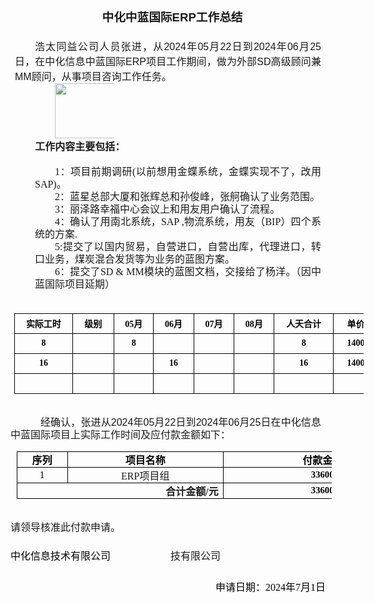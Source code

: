 <html xmlns:v="urn:schemas-microsoft-com:vml"
xmlns:o="urn:schemas-microsoft-com:office:office"
xmlns:w="urn:schemas-microsoft-com:office:word"
xmlns:dt="uuid:C2F41010-65B3-11d1-A29F-00AA00C14882"
xmlns:m="http://schemas.microsoft.com/office/2004/12/omml"

<head>
<meta http-equiv=Content-Type content="text/html; charset=gb2312">
<meta name=ProgId content=Word.Document>
<meta name=Generator content="Microsoft Word 15">
<meta name=Originator content="Microsoft Word 15">
<link rel=File-List href="中化中蓝国际.files/filelist.xml">
<link rel=Edit-Time-Data href="中化中蓝国际.files/editdata.mso">
<link rel=OLE-Object-Data href="中化中蓝国际.files/oledata.mso">
<!--[if !mso]>
<style>
v\:* {behavior:url(#default#VML);}
o\:* {behavior:url(#default#VML);}
w\:* {behavior:url(#default#VML);}
.shape {behavior:url(#default#VML);}
</style>
<![endif]--><!--[if gte mso 9]><xml>
 <o:DocumentProperties>
  <o:Author>忆江南－君军</o:Author>
  <o:LastAuthor>admin</o:LastAuthor>
  <o:Revision>2</o:Revision>
  <o:TotalTime>2</o:TotalTime>
  <o:Created>2024-11-26T05:31:00Z</o:Created>
  <o:LastSaved>2024-11-26T05:31:00Z</o:LastSaved>
  <o:Pages>1</o:Pages>
  <o:Words>419</o:Words>
  <o:Characters>186</o:Characters>
  <o:Lines>1</o:Lines>
  <o:Paragraphs>1</o:Paragraphs>
  <o:CharactersWithSpaces>604</o:CharactersWithSpaces>
  <o:Version>15.00</o:Version>
 </o:DocumentProperties>
 <o:CustomDocumentProperties>
  <o:KSOProductBuildVer dt:dt="string">2052-11.8.2.12085</o:KSOProductBuildVer>
  <o:ICV dt:dt="string">A8A30EE53A214BF594A334CDFA86B8F7</o:ICV>
 </o:CustomDocumentProperties>
</xml><![endif]-->
<link rel=themeData href="中化中蓝国际.files/themedata.thmx">
<link rel=colorSchemeMapping href="中化中蓝国际.files/colorschememapping.xml">
<!--[if gte mso 9]><xml>
 <w:WordDocument>
  <w:TrackMoves/>
  <w:TrackFormatting/>
  <w:DrawingGridVerticalSpacing>7.8 磅</w:DrawingGridVerticalSpacing>
  <w:ValidateAgainstSchemas/>
  <w:SaveIfXMLInvalid>false</w:SaveIfXMLInvalid>
  <w:IgnoreMixedContent>false</w:IgnoreMixedContent>
  <w:AlwaysShowPlaceholderText>false</w:AlwaysShowPlaceholderText>
  <w:DoNotPromoteQF/>
  <w:LidThemeOther>EN-US</w:LidThemeOther>
  <w:LidThemeAsian>ZH-CN</w:LidThemeAsian>
  <w:LidThemeComplexScript>X-NONE</w:LidThemeComplexScript>
  <w:Compatibility>
   <w:SpaceForUL/>
   <w:BalanceSingleByteDoubleByteWidth/>
   <w:DoNotLeaveBackslashAlone/>
   <w:ULTrailSpace/>
   <w:DoNotExpandShiftReturn/>
   <w:AdjustLineHeightInTable/>
   <w:BreakWrappedTables/>
   <w:SnapToGridInCell/>
   <w:WrapTextWithPunct/>
   <w:UseAsianBreakRules/>
   <w:DontGrowAutofit/>
   <w:SplitPgBreakAndParaMark/>
   <w:EnableOpenTypeKerning/>
   <w:DontFlipMirrorIndents/>
   <w:OverrideTableStyleHps/>
   <w:UseFELayout/>
  </w:Compatibility>
  <w:DocumentVariables>
   <w:commondata>eyJoZGlkIjoiMTE4Mjc3NDZiNGJjODBkMjFkMDI3MjMzMjdlYzgyNmUifQ==</w:commondata>
  </w:DocumentVariables>
  <w:DoNotOptimizeForBrowser/>
  <m:mathPr>
   <m:mathFont m:val="Cambria Math"/>
   <m:brkBin m:val="before"/>
   <m:brkBinSub m:val="&#45;-"/>
   <m:smallFrac m:val="off"/>
   <m:dispDef/>
   <m:lMargin m:val="0"/>
   <m:rMargin m:val="0"/>
   <m:defJc m:val="centerGroup"/>
   <m:wrapIndent m:val="1440"/>
   <m:intLim m:val="subSup"/>
   <m:naryLim m:val="undOvr"/>
  </m:mathPr></w:WordDocument>
</xml><![endif]--><!--[if gte mso 9]><xml>
 <w:LatentStyles DefLockedState="false" DefUnhideWhenUsed="false"
  DefSemiHidden="false" DefQFormat="false" LatentStyleCount="371">
  <w:LsdException Locked="false" QFormat="true" Name="Normal"/>
  <w:LsdException Locked="false" Priority="9" QFormat="true" Name="heading 1"/>
  <w:LsdException Locked="false" SemiHidden="true" UnhideWhenUsed="true"
   QFormat="true" Name="heading 2"/>
  <w:LsdException Locked="false" SemiHidden="true" UnhideWhenUsed="true"
   QFormat="true" Name="heading 3"/>
  <w:LsdException Locked="false" SemiHidden="true" UnhideWhenUsed="true"
   QFormat="true" Name="heading 4"/>
  <w:LsdException Locked="false" SemiHidden="true" UnhideWhenUsed="true"
   QFormat="true" Name="heading 5"/>
  <w:LsdException Locked="false" SemiHidden="true" UnhideWhenUsed="true"
   QFormat="true" Name="heading 6"/>
  <w:LsdException Locked="false" SemiHidden="true" UnhideWhenUsed="true"
   QFormat="true" Name="heading 7"/>
  <w:LsdException Locked="false" SemiHidden="true" UnhideWhenUsed="true"
   QFormat="true" Name="heading 8"/>
  <w:LsdException Locked="false" SemiHidden="true" UnhideWhenUsed="true"
   QFormat="true" Name="heading 9"/>
  <w:LsdException Locked="false" Priority="99" UnhideWhenUsed="true"
   QFormat="true" Name="footer"/>
  <w:LsdException Locked="false" SemiHidden="true" UnhideWhenUsed="true"
   QFormat="true" Name="caption"/>
  <w:LsdException Locked="false" QFormat="true" Name="Title"/>
  <w:LsdException Locked="false" Priority="1" SemiHidden="true" QFormat="true"
   Name="Default Paragraph Font"/>
  <w:LsdException Locked="false" QFormat="true" Name="Subtitle"/>
  <w:LsdException Locked="false" QFormat="true" Name="Strong"/>
  <w:LsdException Locked="false" QFormat="true" Name="Emphasis"/>
  <w:LsdException Locked="false" Priority="99" SemiHidden="true"
   UnhideWhenUsed="true" Name="HTML Top of Form"/>
  <w:LsdException Locked="false" Priority="99" SemiHidden="true"
   UnhideWhenUsed="true" Name="HTML Bottom of Form"/>
  <w:LsdException Locked="false" SemiHidden="true" UnhideWhenUsed="true"
   QFormat="true" Name="Normal Table"/>
  <w:LsdException Locked="false" Priority="99" SemiHidden="true"
   UnhideWhenUsed="true" Name="No List"/>
  <w:LsdException Locked="false" Priority="99" SemiHidden="true"
   UnhideWhenUsed="true" Name="Outline List 1"/>
  <w:LsdException Locked="false" Priority="99" SemiHidden="true"
   UnhideWhenUsed="true" Name="Outline List 2"/>
  <w:LsdException Locked="false" Priority="99" SemiHidden="true"
   UnhideWhenUsed="true" Name="Outline List 3"/>
  <w:LsdException Locked="false" SemiHidden="true" UnhideWhenUsed="true"
   Name="Table Simple 1"/>
  <w:LsdException Locked="false" SemiHidden="true" UnhideWhenUsed="true"
   Name="Table Simple 2"/>
  <w:LsdException Locked="false" SemiHidden="true" UnhideWhenUsed="true"
   Name="Table Simple 3"/>
  <w:LsdException Locked="false" SemiHidden="true" UnhideWhenUsed="true"
   Name="Table Classic 1"/>
  <w:LsdException Locked="false" SemiHidden="true" UnhideWhenUsed="true"
   Name="Table Classic 2"/>
  <w:LsdException Locked="false" SemiHidden="true" UnhideWhenUsed="true"
   Name="Table Classic 3"/>
  <w:LsdException Locked="false" SemiHidden="true" UnhideWhenUsed="true"
   Name="Table Classic 4"/>
  <w:LsdException Locked="false" SemiHidden="true" UnhideWhenUsed="true"
   Name="Table Colorful 1"/>
  <w:LsdException Locked="false" SemiHidden="true" UnhideWhenUsed="true"
   Name="Table Colorful 2"/>
  <w:LsdException Locked="false" SemiHidden="true" UnhideWhenUsed="true"
   Name="Table Colorful 3"/>
  <w:LsdException Locked="false" SemiHidden="true" UnhideWhenUsed="true"
   Name="Table Columns 1"/>
  <w:LsdException Locked="false" SemiHidden="true" UnhideWhenUsed="true"
   Name="Table Columns 2"/>
  <w:LsdException Locked="false" SemiHidden="true" UnhideWhenUsed="true"
   Name="Table Columns 3"/>
  <w:LsdException Locked="false" SemiHidden="true" UnhideWhenUsed="true"
   Name="Table Columns 4"/>
  <w:LsdException Locked="false" SemiHidden="true" UnhideWhenUsed="true"
   Name="Table Columns 5"/>
  <w:LsdException Locked="false" SemiHidden="true" UnhideWhenUsed="true"
   Name="Table Grid 1"/>
  <w:LsdException Locked="false" SemiHidden="true" UnhideWhenUsed="true"
   Name="Table Grid 2"/>
  <w:LsdException Locked="false" SemiHidden="true" UnhideWhenUsed="true"
   Name="Table Grid 3"/>
  <w:LsdException Locked="false" SemiHidden="true" UnhideWhenUsed="true"
   Name="Table Grid 4"/>
  <w:LsdException Locked="false" SemiHidden="true" UnhideWhenUsed="true"
   Name="Table Grid 5"/>
  <w:LsdException Locked="false" SemiHidden="true" UnhideWhenUsed="true"
   Name="Table Grid 6"/>
  <w:LsdException Locked="false" SemiHidden="true" UnhideWhenUsed="true"
   Name="Table Grid 7"/>
  <w:LsdException Locked="false" SemiHidden="true" UnhideWhenUsed="true"
   Name="Table Grid 8"/>
  <w:LsdException Locked="false" SemiHidden="true" UnhideWhenUsed="true"
   Name="Table List 1"/>
  <w:LsdException Locked="false" SemiHidden="true" UnhideWhenUsed="true"
   Name="Table List 2"/>
  <w:LsdException Locked="false" SemiHidden="true" UnhideWhenUsed="true"
   Name="Table List 3"/>
  <w:LsdException Locked="false" SemiHidden="true" UnhideWhenUsed="true"
   Name="Table List 4"/>
  <w:LsdException Locked="false" SemiHidden="true" UnhideWhenUsed="true"
   Name="Table List 5"/>
  <w:LsdException Locked="false" SemiHidden="true" UnhideWhenUsed="true"
   Name="Table List 6"/>
  <w:LsdException Locked="false" SemiHidden="true" UnhideWhenUsed="true"
   Name="Table List 7"/>
  <w:LsdException Locked="false" SemiHidden="true" UnhideWhenUsed="true"
   Name="Table List 8"/>
  <w:LsdException Locked="false" SemiHidden="true" UnhideWhenUsed="true"
   Name="Table 3D effects 1"/>
  <w:LsdException Locked="false" SemiHidden="true" UnhideWhenUsed="true"
   Name="Table 3D effects 2"/>
  <w:LsdException Locked="false" SemiHidden="true" UnhideWhenUsed="true"
   Name="Table 3D effects 3"/>
  <w:LsdException Locked="false" SemiHidden="true" UnhideWhenUsed="true"
   Name="Table Contemporary"/>
  <w:LsdException Locked="false" SemiHidden="true" UnhideWhenUsed="true"
   Name="Table Elegant"/>
  <w:LsdException Locked="false" SemiHidden="true" UnhideWhenUsed="true"
   Name="Table Professional"/>
  <w:LsdException Locked="false" SemiHidden="true" UnhideWhenUsed="true"
   Name="Table Subtle 1"/>
  <w:LsdException Locked="false" SemiHidden="true" UnhideWhenUsed="true"
   Name="Table Subtle 2"/>
  <w:LsdException Locked="false" SemiHidden="true" UnhideWhenUsed="true"
   Name="Table Web 1"/>
  <w:LsdException Locked="false" SemiHidden="true" UnhideWhenUsed="true"
   Name="Table Web 2"/>
  <w:LsdException Locked="false" SemiHidden="true" UnhideWhenUsed="true"
   Name="Table Web 3"/>
  <w:LsdException Locked="false" SemiHidden="true" UnhideWhenUsed="true"
   Name="Table Theme"/>
  <w:LsdException Locked="false" Priority="99" SemiHidden="true"
   Name="Placeholder Text"/>
  <w:LsdException Locked="false" Priority="99" Name="No Spacing"/>
  <w:LsdException Locked="false" Priority="60" Name="Light Shading"/>
  <w:LsdException Locked="false" Priority="61" Name="Light List"/>
  <w:LsdException Locked="false" Priority="62" Name="Light Grid"/>
  <w:LsdException Locked="false" Priority="63" Name="Medium Shading 1"/>
  <w:LsdException Locked="false" Priority="64" Name="Medium Shading 2"/>
  <w:LsdException Locked="false" Priority="65" Name="Medium List 1"/>
  <w:LsdException Locked="false" Priority="66" Name="Medium List 2"/>
  <w:LsdException Locked="false" Priority="67" Name="Medium Grid 1"/>
  <w:LsdException Locked="false" Priority="68" Name="Medium Grid 2"/>
  <w:LsdException Locked="false" Priority="69" Name="Medium Grid 3"/>
  <w:LsdException Locked="false" Priority="70" Name="Dark List"/>
  <w:LsdException Locked="false" Priority="71" Name="Colorful Shading"/>
  <w:LsdException Locked="false" Priority="72" Name="Colorful List"/>
  <w:LsdException Locked="false" Priority="73" Name="Colorful Grid"/>
  <w:LsdException Locked="false" Priority="60" Name="Light Shading Accent 1"/>
  <w:LsdException Locked="false" Priority="61" Name="Light List Accent 1"/>
  <w:LsdException Locked="false" Priority="62" Name="Light Grid Accent 1"/>
  <w:LsdException Locked="false" Priority="63" Name="Medium Shading 1 Accent 1"/>
  <w:LsdException Locked="false" Priority="64" Name="Medium Shading 2 Accent 1"/>
  <w:LsdException Locked="false" Priority="65" Name="Medium List 1 Accent 1"/>
  <w:LsdException Locked="false" Priority="99" SemiHidden="true" Name="Revision"/>
  <w:LsdException Locked="false" Priority="34" QFormat="true"
   Name="List Paragraph"/>
  <w:LsdException Locked="false" Priority="99" Name="Quote"/>
  <w:LsdException Locked="false" Priority="99" Name="Intense Quote"/>
  <w:LsdException Locked="false" Priority="66" Name="Medium List 2 Accent 1"/>
  <w:LsdException Locked="false" Priority="67" Name="Medium Grid 1 Accent 1"/>
  <w:LsdException Locked="false" Priority="68" Name="Medium Grid 2 Accent 1"/>
  <w:LsdException Locked="false" Priority="69" Name="Medium Grid 3 Accent 1"/>
  <w:LsdException Locked="false" Priority="70" Name="Dark List Accent 1"/>
  <w:LsdException Locked="false" Priority="71" Name="Colorful Shading Accent 1"/>
  <w:LsdException Locked="false" Priority="72" Name="Colorful List Accent 1"/>
  <w:LsdException Locked="false" Priority="73" Name="Colorful Grid Accent 1"/>
  <w:LsdException Locked="false" Priority="60" Name="Light Shading Accent 2"/>
  <w:LsdException Locked="false" Priority="61" Name="Light List Accent 2"/>
  <w:LsdException Locked="false" Priority="62" Name="Light Grid Accent 2"/>
  <w:LsdException Locked="false" Priority="63" Name="Medium Shading 1 Accent 2"/>
  <w:LsdException Locked="false" Priority="64" Name="Medium Shading 2 Accent 2"/>
  <w:LsdException Locked="false" Priority="65" Name="Medium List 1 Accent 2"/>
  <w:LsdException Locked="false" Priority="66" Name="Medium List 2 Accent 2"/>
  <w:LsdException Locked="false" Priority="67" Name="Medium Grid 1 Accent 2"/>
  <w:LsdException Locked="false" Priority="68" Name="Medium Grid 2 Accent 2"/>
  <w:LsdException Locked="false" Priority="69" Name="Medium Grid 3 Accent 2"/>
  <w:LsdException Locked="false" Priority="70" Name="Dark List Accent 2"/>
  <w:LsdException Locked="false" Priority="71" Name="Colorful Shading Accent 2"/>
  <w:LsdException Locked="false" Priority="72" Name="Colorful List Accent 2"/>
  <w:LsdException Locked="false" Priority="73" Name="Colorful Grid Accent 2"/>
  <w:LsdException Locked="false" Priority="60" Name="Light Shading Accent 3"/>
  <w:LsdException Locked="false" Priority="61" Name="Light List Accent 3"/>
  <w:LsdException Locked="false" Priority="62" Name="Light Grid Accent 3"/>
  <w:LsdException Locked="false" Priority="63" Name="Medium Shading 1 Accent 3"/>
  <w:LsdException Locked="false" Priority="64" Name="Medium Shading 2 Accent 3"/>
  <w:LsdException Locked="false" Priority="65" Name="Medium List 1 Accent 3"/>
  <w:LsdException Locked="false" Priority="66" Name="Medium List 2 Accent 3"/>
  <w:LsdException Locked="false" Priority="67" Name="Medium Grid 1 Accent 3"/>
  <w:LsdException Locked="false" Priority="68" Name="Medium Grid 2 Accent 3"/>
  <w:LsdException Locked="false" Priority="69" Name="Medium Grid 3 Accent 3"/>
  <w:LsdException Locked="false" Priority="70" Name="Dark List Accent 3"/>
  <w:LsdException Locked="false" Priority="71" Name="Colorful Shading Accent 3"/>
  <w:LsdException Locked="false" Priority="72" Name="Colorful List Accent 3"/>
  <w:LsdException Locked="false" Priority="73" Name="Colorful Grid Accent 3"/>
  <w:LsdException Locked="false" Priority="60" Name="Light Shading Accent 4"/>
  <w:LsdException Locked="false" Priority="61" Name="Light List Accent 4"/>
  <w:LsdException Locked="false" Priority="62" Name="Light Grid Accent 4"/>
  <w:LsdException Locked="false" Priority="63" Name="Medium Shading 1 Accent 4"/>
  <w:LsdException Locked="false" Priority="64" Name="Medium Shading 2 Accent 4"/>
  <w:LsdException Locked="false" Priority="65" Name="Medium List 1 Accent 4"/>
  <w:LsdException Locked="false" Priority="66" Name="Medium List 2 Accent 4"/>
  <w:LsdException Locked="false" Priority="67" Name="Medium Grid 1 Accent 4"/>
  <w:LsdException Locked="false" Priority="68" Name="Medium Grid 2 Accent 4"/>
  <w:LsdException Locked="false" Priority="69" Name="Medium Grid 3 Accent 4"/>
  <w:LsdException Locked="false" Priority="70" Name="Dark List Accent 4"/>
  <w:LsdException Locked="false" Priority="71" Name="Colorful Shading Accent 4"/>
  <w:LsdException Locked="false" Priority="72" Name="Colorful List Accent 4"/>
  <w:LsdException Locked="false" Priority="73" Name="Colorful Grid Accent 4"/>
  <w:LsdException Locked="false" Priority="60" Name="Light Shading Accent 5"/>
  <w:LsdException Locked="false" Priority="61" Name="Light List Accent 5"/>
  <w:LsdException Locked="false" Priority="62" Name="Light Grid Accent 5"/>
  <w:LsdException Locked="false" Priority="63" Name="Medium Shading 1 Accent 5"/>
  <w:LsdException Locked="false" Priority="64" Name="Medium Shading 2 Accent 5"/>
  <w:LsdException Locked="false" Priority="65" Name="Medium List 1 Accent 5"/>
  <w:LsdException Locked="false" Priority="66" Name="Medium List 2 Accent 5"/>
  <w:LsdException Locked="false" Priority="67" Name="Medium Grid 1 Accent 5"/>
  <w:LsdException Locked="false" Priority="68" Name="Medium Grid 2 Accent 5"/>
  <w:LsdException Locked="false" Priority="69" Name="Medium Grid 3 Accent 5"/>
  <w:LsdException Locked="false" Priority="70" Name="Dark List Accent 5"/>
  <w:LsdException Locked="false" Priority="71" Name="Colorful Shading Accent 5"/>
  <w:LsdException Locked="false" Priority="72" Name="Colorful List Accent 5"/>
  <w:LsdException Locked="false" Priority="73" Name="Colorful Grid Accent 5"/>
  <w:LsdException Locked="false" Priority="60" Name="Light Shading Accent 6"/>
  <w:LsdException Locked="false" Priority="61" Name="Light List Accent 6"/>
  <w:LsdException Locked="false" Priority="62" Name="Light Grid Accent 6"/>
  <w:LsdException Locked="false" Priority="63" Name="Medium Shading 1 Accent 6"/>
  <w:LsdException Locked="false" Priority="64" Name="Medium Shading 2 Accent 6"/>
  <w:LsdException Locked="false" Priority="65" Name="Medium List 1 Accent 6"/>
  <w:LsdException Locked="false" Priority="66" Name="Medium List 2 Accent 6"/>
  <w:LsdException Locked="false" Priority="67" Name="Medium Grid 1 Accent 6"/>
  <w:LsdException Locked="false" Priority="68" Name="Medium Grid 2 Accent 6"/>
  <w:LsdException Locked="false" Priority="69" Name="Medium Grid 3 Accent 6"/>
  <w:LsdException Locked="false" Priority="70" Name="Dark List Accent 6"/>
  <w:LsdException Locked="false" Priority="71" Name="Colorful Shading Accent 6"/>
  <w:LsdException Locked="false" Priority="72" Name="Colorful List Accent 6"/>
  <w:LsdException Locked="false" Priority="73" Name="Colorful Grid Accent 6"/>
  <w:LsdException Locked="false" Priority="19" QFormat="true"
   Name="Subtle Emphasis"/>
  <w:LsdException Locked="false" Priority="21" QFormat="true"
   Name="Intense Emphasis"/>
  <w:LsdException Locked="false" Priority="31" QFormat="true"
   Name="Subtle Reference"/>
  <w:LsdException Locked="false" Priority="32" QFormat="true"
   Name="Intense Reference"/>
  <w:LsdException Locked="false" Priority="33" QFormat="true" Name="Book Title"/>
  <w:LsdException Locked="false" Priority="37" SemiHidden="true"
   UnhideWhenUsed="true" Name="Bibliography"/>
  <w:LsdException Locked="false" Priority="39" SemiHidden="true"
   UnhideWhenUsed="true" QFormat="true" Name="TOC Heading"/>
  <w:LsdException Locked="false" Priority="41" Name="Plain Table 1"/>
  <w:LsdException Locked="false" Priority="42" Name="Plain Table 2"/>
  <w:LsdException Locked="false" Priority="43" Name="Plain Table 3"/>
  <w:LsdException Locked="false" Priority="44" Name="Plain Table 4"/>
  <w:LsdException Locked="false" Priority="45" Name="Plain Table 5"/>
  <w:LsdException Locked="false" Priority="40" Name="Grid Table Light"/>
  <w:LsdException Locked="false" Priority="46" Name="Grid Table 1 Light"/>
  <w:LsdException Locked="false" Priority="47" Name="Grid Table 2"/>
  <w:LsdException Locked="false" Priority="48" Name="Grid Table 3"/>
  <w:LsdException Locked="false" Priority="49" Name="Grid Table 4"/>
  <w:LsdException Locked="false" Priority="50" Name="Grid Table 5 Dark"/>
  <w:LsdException Locked="false" Priority="51" Name="Grid Table 6 Colorful"/>
  <w:LsdException Locked="false" Priority="52" Name="Grid Table 7 Colorful"/>
  <w:LsdException Locked="false" Priority="46"
   Name="Grid Table 1 Light Accent 1"/>
  <w:LsdException Locked="false" Priority="47" Name="Grid Table 2 Accent 1"/>
  <w:LsdException Locked="false" Priority="48" Name="Grid Table 3 Accent 1"/>
  <w:LsdException Locked="false" Priority="49" Name="Grid Table 4 Accent 1"/>
  <w:LsdException Locked="false" Priority="50" Name="Grid Table 5 Dark Accent 1"/>
  <w:LsdException Locked="false" Priority="51"
   Name="Grid Table 6 Colorful Accent 1"/>
  <w:LsdException Locked="false" Priority="52"
   Name="Grid Table 7 Colorful Accent 1"/>
  <w:LsdException Locked="false" Priority="46"
   Name="Grid Table 1 Light Accent 2"/>
  <w:LsdException Locked="false" Priority="47" Name="Grid Table 2 Accent 2"/>
  <w:LsdException Locked="false" Priority="48" Name="Grid Table 3 Accent 2"/>
  <w:LsdException Locked="false" Priority="49" Name="Grid Table 4 Accent 2"/>
  <w:LsdException Locked="false" Priority="50" Name="Grid Table 5 Dark Accent 2"/>
  <w:LsdException Locked="false" Priority="51"
   Name="Grid Table 6 Colorful Accent 2"/>
  <w:LsdException Locked="false" Priority="52"
   Name="Grid Table 7 Colorful Accent 2"/>
  <w:LsdException Locked="false" Priority="46"
   Name="Grid Table 1 Light Accent 3"/>
  <w:LsdException Locked="false" Priority="47" Name="Grid Table 2 Accent 3"/>
  <w:LsdException Locked="false" Priority="48" Name="Grid Table 3 Accent 3"/>
  <w:LsdException Locked="false" Priority="49" Name="Grid Table 4 Accent 3"/>
  <w:LsdException Locked="false" Priority="50" Name="Grid Table 5 Dark Accent 3"/>
  <w:LsdException Locked="false" Priority="51"
   Name="Grid Table 6 Colorful Accent 3"/>
  <w:LsdException Locked="false" Priority="52"
   Name="Grid Table 7 Colorful Accent 3"/>
  <w:LsdException Locked="false" Priority="46"
   Name="Grid Table 1 Light Accent 4"/>
  <w:LsdException Locked="false" Priority="47" Name="Grid Table 2 Accent 4"/>
  <w:LsdException Locked="false" Priority="48" Name="Grid Table 3 Accent 4"/>
  <w:LsdException Locked="false" Priority="49" Name="Grid Table 4 Accent 4"/>
  <w:LsdException Locked="false" Priority="50" Name="Grid Table 5 Dark Accent 4"/>
  <w:LsdException Locked="false" Priority="51"
   Name="Grid Table 6 Colorful Accent 4"/>
  <w:LsdException Locked="false" Priority="52"
   Name="Grid Table 7 Colorful Accent 4"/>
  <w:LsdException Locked="false" Priority="46"
   Name="Grid Table 1 Light Accent 5"/>
  <w:LsdException Locked="false" Priority="47" Name="Grid Table 2 Accent 5"/>
  <w:LsdException Locked="false" Priority="48" Name="Grid Table 3 Accent 5"/>
  <w:LsdException Locked="false" Priority="49" Name="Grid Table 4 Accent 5"/>
  <w:LsdException Locked="false" Priority="50" Name="Grid Table 5 Dark Accent 5"/>
  <w:LsdException Locked="false" Priority="51"
   Name="Grid Table 6 Colorful Accent 5"/>
  <w:LsdException Locked="false" Priority="52"
   Name="Grid Table 7 Colorful Accent 5"/>
  <w:LsdException Locked="false" Priority="46"
   Name="Grid Table 1 Light Accent 6"/>
  <w:LsdException Locked="false" Priority="47" Name="Grid Table 2 Accent 6"/>
  <w:LsdException Locked="false" Priority="48" Name="Grid Table 3 Accent 6"/>
  <w:LsdException Locked="false" Priority="49" Name="Grid Table 4 Accent 6"/>
  <w:LsdException Locked="false" Priority="50" Name="Grid Table 5 Dark Accent 6"/>
  <w:LsdException Locked="false" Priority="51"
   Name="Grid Table 6 Colorful Accent 6"/>
  <w:LsdException Locked="false" Priority="52"
   Name="Grid Table 7 Colorful Accent 6"/>
  <w:LsdException Locked="false" Priority="46" Name="List Table 1 Light"/>
  <w:LsdException Locked="false" Priority="47" Name="List Table 2"/>
  <w:LsdException Locked="false" Priority="48" Name="List Table 3"/>
  <w:LsdException Locked="false" Priority="49" Name="List Table 4"/>
  <w:LsdException Locked="false" Priority="50" Name="List Table 5 Dark"/>
  <w:LsdException Locked="false" Priority="51" Name="List Table 6 Colorful"/>
  <w:LsdException Locked="false" Priority="52" Name="List Table 7 Colorful"/>
  <w:LsdException Locked="false" Priority="46"
   Name="List Table 1 Light Accent 1"/>
  <w:LsdException Locked="false" Priority="47" Name="List Table 2 Accent 1"/>
  <w:LsdException Locked="false" Priority="48" Name="List Table 3 Accent 1"/>
  <w:LsdException Locked="false" Priority="49" Name="List Table 4 Accent 1"/>
  <w:LsdException Locked="false" Priority="50" Name="List Table 5 Dark Accent 1"/>
  <w:LsdException Locked="false" Priority="51"
   Name="List Table 6 Colorful Accent 1"/>
  <w:LsdException Locked="false" Priority="52"
   Name="List Table 7 Colorful Accent 1"/>
  <w:LsdException Locked="false" Priority="46"
   Name="List Table 1 Light Accent 2"/>
  <w:LsdException Locked="false" Priority="47" Name="List Table 2 Accent 2"/>
  <w:LsdException Locked="false" Priority="48" Name="List Table 3 Accent 2"/>
  <w:LsdException Locked="false" Priority="49" Name="List Table 4 Accent 2"/>
  <w:LsdException Locked="false" Priority="50" Name="List Table 5 Dark Accent 2"/>
  <w:LsdException Locked="false" Priority="51"
   Name="List Table 6 Colorful Accent 2"/>
  <w:LsdException Locked="false" Priority="52"
   Name="List Table 7 Colorful Accent 2"/>
  <w:LsdException Locked="false" Priority="46"
   Name="List Table 1 Light Accent 3"/>
  <w:LsdException Locked="false" Priority="47" Name="List Table 2 Accent 3"/>
  <w:LsdException Locked="false" Priority="48" Name="List Table 3 Accent 3"/>
  <w:LsdException Locked="false" Priority="49" Name="List Table 4 Accent 3"/>
  <w:LsdException Locked="false" Priority="50" Name="List Table 5 Dark Accent 3"/>
  <w:LsdException Locked="false" Priority="51"
   Name="List Table 6 Colorful Accent 3"/>
  <w:LsdException Locked="false" Priority="52"
   Name="List Table 7 Colorful Accent 3"/>
  <w:LsdException Locked="false" Priority="46"
   Name="List Table 1 Light Accent 4"/>
  <w:LsdException Locked="false" Priority="47" Name="List Table 2 Accent 4"/>
  <w:LsdException Locked="false" Priority="48" Name="List Table 3 Accent 4"/>
  <w:LsdException Locked="false" Priority="49" Name="List Table 4 Accent 4"/>
  <w:LsdException Locked="false" Priority="50" Name="List Table 5 Dark Accent 4"/>
  <w:LsdException Locked="false" Priority="51"
   Name="List Table 6 Colorful Accent 4"/>
  <w:LsdException Locked="false" Priority="52"
   Name="List Table 7 Colorful Accent 4"/>
  <w:LsdException Locked="false" Priority="46"
   Name="List Table 1 Light Accent 5"/>
  <w:LsdException Locked="false" Priority="47" Name="List Table 2 Accent 5"/>
  <w:LsdException Locked="false" Priority="48" Name="List Table 3 Accent 5"/>
  <w:LsdException Locked="false" Priority="49" Name="List Table 4 Accent 5"/>
  <w:LsdException Locked="false" Priority="50" Name="List Table 5 Dark Accent 5"/>
  <w:LsdException Locked="false" Priority="51"
   Name="List Table 6 Colorful Accent 5"/>
  <w:LsdException Locked="false" Priority="52"
   Name="List Table 7 Colorful Accent 5"/>
  <w:LsdException Locked="false" Priority="46"
   Name="List Table 1 Light Accent 6"/>
  <w:LsdException Locked="false" Priority="47" Name="List Table 2 Accent 6"/>
  <w:LsdException Locked="false" Priority="48" Name="List Table 3 Accent 6"/>
  <w:LsdException Locked="false" Priority="49" Name="List Table 4 Accent 6"/>
  <w:LsdException Locked="false" Priority="50" Name="List Table 5 Dark Accent 6"/>
  <w:LsdException Locked="false" Priority="51"
   Name="List Table 6 Colorful Accent 6"/>
  <w:LsdException Locked="false" Priority="52"
   Name="List Table 7 Colorful Accent 6"/>
 </w:LatentStyles>
</xml><![endif]-->
<style>
<!--
 /* Font Definitions */
 @font-face
	{font-family:宋体;
	panose-1:2 1 6 0 3 1 1 1 1 1;
	mso-font-alt:SimSun;
	mso-font-charset:134;
	mso-generic-font-family:auto;
	mso-font-pitch:variable;
	mso-font-signature:3 680460288 22 0 262145 0;}
@font-face
	{font-family:"Cambria Math";
	panose-1:2 4 5 3 5 4 6 3 2 4;
	mso-font-charset:1;
	mso-generic-font-family:roman;
	mso-font-format:other;
	mso-font-pitch:variable;
	mso-font-signature:0 0 0 0 0 0;}
@font-face
	{font-family:Calibri;
	panose-1:2 15 5 2 2 2 4 3 2 4;
	mso-font-charset:0;
	mso-generic-font-family:swiss;
	mso-font-pitch:variable;
	mso-font-signature:-469750017 -1073732485 9 0 511 0;}
@font-face
	{font-family:"\@宋体";
	panose-1:2 1 6 0 3 1 1 1 1 1;
	mso-font-charset:134;
	mso-generic-font-family:auto;
	mso-font-pitch:variable;
	mso-font-signature:3 680460288 22 0 262145 0;}
 /* Style Definitions */
 p.MsoNormal, li.MsoNormal, div.MsoNormal
	{mso-style-unhide:no;
	mso-style-qformat:yes;
	mso-style-parent:"";
	margin:0cm;
	margin-bottom:.0001pt;
	text-align:justify;
	text-justify:inter-ideograph;
	mso-pagination:none;
	font-size:10.5pt;
	mso-bidi-font-size:11.0pt;
	font-family:"Calibri","sans-serif";
	mso-ascii-font-family:Calibri;
	mso-ascii-theme-font:minor-latin;
	mso-fareast-font-family:宋体;
	mso-fareast-theme-font:minor-fareast;
	mso-hansi-font-family:Calibri;
	mso-hansi-theme-font:minor-latin;
	mso-bidi-font-family:"Times New Roman";
	mso-bidi-theme-font:minor-bidi;
	mso-font-kerning:1.0pt;}
h1
	{mso-style-priority:9;
	mso-style-unhide:no;
	mso-style-qformat:yes;
	mso-style-next:正文;
	margin-top:17.0pt;
	margin-right:0cm;
	margin-bottom:16.5pt;
	margin-left:0cm;
	text-align:justify;
	text-justify:inter-ideograph;
	line-height:240%;
	mso-pagination:lines-together;
	page-break-after:avoid;
	mso-outline-level:1;
	font-size:22.0pt;
	font-family:"Calibri","sans-serif";
	mso-ascii-font-family:Calibri;
	mso-ascii-theme-font:minor-latin;
	mso-fareast-font-family:宋体;
	mso-fareast-theme-font:minor-fareast;
	mso-hansi-font-family:Calibri;
	mso-hansi-theme-font:minor-latin;
	mso-bidi-font-family:"Times New Roman";
	mso-bidi-theme-font:minor-bidi;
	mso-font-kerning:22.0pt;}
p.MsoHeader, li.MsoHeader, div.MsoHeader
	{mso-style-unhide:no;
	mso-style-link:"页眉 Char";
	margin:0cm;
	margin-bottom:.0001pt;
	text-align:center;
	mso-pagination:none;
	tab-stops:center 207.65pt right 415.3pt;
	layout-grid-mode:char;
	border:none;
	mso-border-bottom-alt:solid windowtext .75pt;
	padding:0cm;
	mso-padding-alt:0cm 0cm 1.0pt 0cm;
	font-size:9.0pt;
	font-family:"Calibri","sans-serif";
	mso-ascii-font-family:Calibri;
	mso-ascii-theme-font:minor-latin;
	mso-fareast-font-family:宋体;
	mso-fareast-theme-font:minor-fareast;
	mso-hansi-font-family:Calibri;
	mso-hansi-theme-font:minor-latin;
	mso-bidi-font-family:"Times New Roman";
	mso-bidi-theme-font:minor-bidi;
	mso-font-kerning:1.0pt;}
p.MsoFooter, li.MsoFooter, div.MsoFooter
	{mso-style-priority:99;
	mso-style-qformat:yes;
	margin:0cm;
	margin-bottom:.0001pt;
	mso-pagination:none;
	tab-stops:center 207.65pt right 415.3pt;
	layout-grid-mode:char;
	font-size:9.0pt;
	font-family:"Calibri","sans-serif";
	mso-ascii-font-family:Calibri;
	mso-ascii-theme-font:minor-latin;
	mso-fareast-font-family:宋体;
	mso-fareast-theme-font:minor-fareast;
	mso-hansi-font-family:Calibri;
	mso-hansi-theme-font:minor-latin;
	mso-bidi-font-family:"Times New Roman";
	mso-bidi-theme-font:minor-bidi;
	mso-font-kerning:1.0pt;}
p.MsoListParagraph, li.MsoListParagraph, div.MsoListParagraph
	{mso-style-priority:34;
	mso-style-unhide:no;
	mso-style-qformat:yes;
	margin:0cm;
	margin-bottom:.0001pt;
	text-align:justify;
	text-justify:inter-ideograph;
	text-indent:21.0pt;
	mso-char-indent-count:2.0;
	mso-pagination:none;
	font-size:10.5pt;
	mso-bidi-font-size:11.0pt;
	font-family:"Calibri","sans-serif";
	mso-ascii-font-family:Calibri;
	mso-ascii-theme-font:minor-latin;
	mso-fareast-font-family:宋体;
	mso-fareast-theme-font:minor-fareast;
	mso-hansi-font-family:Calibri;
	mso-hansi-theme-font:minor-latin;
	mso-bidi-font-family:"Times New Roman";
	mso-bidi-theme-font:minor-bidi;
	mso-font-kerning:1.0pt;}
p.msolistparagraph0, li.msolistparagraph0, div.msolistparagraph0
	{mso-style-name:msolistparagraph;
	mso-style-unhide:no;
	mso-style-qformat:yes;
	margin:0cm;
	margin-bottom:.0001pt;
	text-align:justify;
	text-justify:inter-ideograph;
	text-indent:21.0pt;
	mso-char-indent-count:2.0;
	mso-pagination:none;
	font-size:10.5pt;
	mso-bidi-font-size:11.0pt;
	font-family:"Calibri","sans-serif";
	mso-fareast-font-family:宋体;
	mso-bidi-font-family:"Times New Roman";
	mso-font-kerning:1.0pt;}
span.Char
	{mso-style-name:"页眉 Char";
	mso-style-unhide:no;
	mso-style-locked:yes;
	mso-style-link:页眉;
	mso-ansi-font-size:9.0pt;
	mso-bidi-font-size:9.0pt;
	font-family:"Calibri","sans-serif";
	mso-ascii-font-family:Calibri;
	mso-ascii-theme-font:minor-latin;
	mso-fareast-font-family:宋体;
	mso-fareast-theme-font:minor-fareast;
	mso-hansi-font-family:Calibri;
	mso-hansi-theme-font:minor-latin;
	mso-bidi-font-family:"Times New Roman";
	mso-bidi-theme-font:minor-bidi;
	mso-font-kerning:1.0pt;}
.MsoChpDefault
	{mso-style-type:export-only;
	mso-default-props:yes;
	font-size:10.0pt;
	mso-ansi-font-size:10.0pt;
	mso-bidi-font-size:10.0pt;
	mso-ascii-font-family:"Times New Roman";
	mso-fareast-font-family:宋体;
	mso-hansi-font-family:"Times New Roman";
	mso-font-kerning:0pt;}
 /* Page Definitions */
 @page
	{mso-page-border-surround-header:no;
	mso-page-border-surround-footer:no;
	mso-footnote-separator:url("中化中蓝国际.files/header.htm") fs;
	mso-footnote-continuation-separator:url("中化中蓝国际.files/header.htm") fcs;
	mso-endnote-separator:url("中化中蓝国际.files/header.htm") es;
	mso-endnote-continuation-separator:url("中化中蓝国际.files/header.htm") ecs;}
@page WordSection1
	{size:595.3pt 841.9pt;
	margin:72.0pt 90.0pt 72.0pt 90.0pt;
	mso-header-margin:42.55pt;
	mso-footer-margin:49.6pt;
	mso-paper-source:0;
	layout-grid:15.6pt;}
div.WordSection1
	{page:WordSection1;}
-->
</style>
<!--[if gte mso 10]>
<style>
 /* Style Definitions */
 table.MsoNormalTable
	{mso-style-name:普通表格;
	mso-tstyle-rowband-size:0;
	mso-tstyle-colband-size:0;
	mso-style-noshow:yes;
	mso-style-priority:99;
	mso-style-parent:"";
	mso-padding-alt:0cm 5.4pt 0cm 5.4pt;
	mso-para-margin:0cm;
	mso-para-margin-bottom:.0001pt;
	mso-pagination:widow-orphan;
	font-size:10.0pt;
	font-family:"Times New Roman","serif";}
</style>
<![endif]--><!--[if gte mso 9]><xml>
 <o:shapedefaults v:ext="edit" spidmax="2049"/>
</xml><![endif]--><!--[if gte mso 9]><xml>
 <o:shapelayout v:ext="edit">
  <o:idmap v:ext="edit" data="1"/>
 </o:shapelayout></xml><![endif]-->
</head>

<body lang=ZH-CN style='tab-interval:21.0pt;text-justify-trim:punctuation'>

<div class=WordSection1 style='layout-grid:15.6pt'>

<h1 align=center style='margin-left:10.5pt;mso-para-margin-left:1.0gd;
text-align:center;line-height:normal;layout-grid-mode:char'><span
style='font-size:14.0pt;font-family:宋体;mso-ascii-font-family:Arial;mso-fareast-theme-font:
major-fareast;mso-hansi-font-family:Arial;mso-bidi-font-family:Arial'>中化中蓝国际</span><span
lang=EN-US style='font-size:14.0pt;font-family:"Arial","sans-serif";mso-fareast-font-family:
宋体;mso-fareast-theme-font:major-fareast'>ERP</span><span style='font-size:14.0pt;
font-family:宋体;mso-ascii-font-family:Arial;mso-fareast-theme-font:major-fareast;
mso-hansi-font-family:Arial;mso-bidi-font-family:Arial'>工作总结</span><span
lang=EN-US style='font-size:12.0pt;font-family:"Arial","sans-serif";mso-fareast-font-family:
宋体'><o:p></o:p></span></h1>

<p class=MsoNormal style='margin-top:0cm;margin-right:5.25pt;margin-bottom:
0cm;margin-left:5.25pt;margin-bottom:.0001pt;mso-para-margin-top:0cm;
mso-para-margin-right:.5gd;mso-para-margin-bottom:0cm;mso-para-margin-left:
.5gd;mso-para-margin-bottom:.0001pt;text-indent:24.0pt;mso-char-indent-count:
2.0;layout-grid-mode:char'><span style='font-size:12.0pt;font-family:宋体;
mso-ascii-font-family:Arial;mso-hansi-font-family:Arial;mso-bidi-font-family:
Arial'>浩太同益公司人员张进，从</span><span lang=EN-US style='font-size:12.0pt;font-family:
"Arial","sans-serif";mso-fareast-font-family:宋体'>2024</span><span
style='font-size:12.0pt;font-family:宋体;mso-ascii-font-family:Arial;mso-hansi-font-family:
Arial;mso-bidi-font-family:Arial'>年</span><span lang=EN-US style='font-size:
12.0pt;font-family:"Arial","sans-serif";mso-fareast-font-family:宋体'>05</span><span
style='font-size:12.0pt;font-family:宋体;mso-ascii-font-family:Arial;mso-hansi-font-family:
Arial;mso-bidi-font-family:Arial'>月</span><span lang=EN-US style='font-size:
12.0pt;font-family:"Arial","sans-serif";mso-fareast-font-family:宋体'>22</span><span
style='font-size:12.0pt;font-family:宋体;mso-ascii-font-family:Arial;mso-hansi-font-family:
Arial;mso-bidi-font-family:Arial'>日到</span><span lang=EN-US style='font-size:
12.0pt;font-family:"Arial","sans-serif";mso-fareast-font-family:宋体'>2024</span><span
style='font-size:12.0pt;font-family:宋体;mso-ascii-font-family:Arial;mso-hansi-font-family:
Arial;mso-bidi-font-family:Arial'>年</span><span lang=EN-US style='font-size:
12.0pt;font-family:"Arial","sans-serif";mso-fareast-font-family:宋体'>06</span><span
style='font-size:12.0pt;font-family:宋体;mso-ascii-font-family:Arial;mso-hansi-font-family:
Arial;mso-bidi-font-family:Arial'>月</span><span lang=EN-US style='font-size:
12.0pt;font-family:"Arial","sans-serif";mso-fareast-font-family:宋体'>25</span><span
style='font-size:12.0pt;font-family:宋体;mso-ascii-font-family:Arial;mso-hansi-font-family:
Arial;mso-bidi-font-family:Arial'>日，在中化信息中蓝国际</span><span lang=EN-US
style='font-size:12.0pt;font-family:"Arial","sans-serif";mso-fareast-font-family:
宋体'>ERP</span><span style='font-size:12.0pt;font-family:宋体;mso-ascii-font-family:
Arial;mso-hansi-font-family:Arial;mso-bidi-font-family:Arial'>项目工作期间，做为外部</span><span
lang=EN-US style='font-size:12.0pt;font-family:"Arial","sans-serif";mso-fareast-font-family:
宋体'>SD</span><span style='font-size:12.0pt;font-family:宋体;mso-ascii-font-family:
Arial;mso-hansi-font-family:Arial;mso-bidi-font-family:Arial'>高级顾问兼</span><span
lang=EN-US style='font-size:12.0pt;font-family:"Arial","sans-serif";mso-fareast-font-family:
宋体'>MM</span><span style='font-size:12.0pt;font-family:宋体;mso-ascii-font-family:
Arial;mso-hansi-font-family:Arial;mso-bidi-font-family:Arial'>顾问，从事项目咨询工作任务。</span><span
lang=EN-US style='font-size:12.0pt;font-family:"Arial","sans-serif";mso-fareast-font-family:
宋体'><o:p></o:p></span></p>

<p class=MsoNormal style='margin-top:0cm;margin-right:5.25pt;margin-bottom:
0cm;margin-left:5.25pt;margin-bottom:.0001pt;mso-para-margin-top:0cm;
mso-para-margin-right:.5gd;mso-para-margin-bottom:0cm;mso-para-margin-left:
.5gd;mso-para-margin-bottom:.0001pt;text-indent:24.0pt;mso-char-indent-count:
2.0;line-height:150%;layout-grid-mode:char'><span lang=EN-US style='font-size:
12.0pt;line-height:150%;font-family:"Arial","sans-serif";mso-fareast-font-family:
宋体'><!--[if gte vml 1]><v:shapetype id="_x0000_t75" coordsize="21600,21600"
 o:spt="75" o:preferrelative="t" path="m@4@5l@4@11@9@11@9@5xe" filled="f"
 stroked="f">
 <v:stroke joinstyle="miter"/>
 <v:formulas>
  <v:f eqn="if lineDrawn pixelLineWidth 0"/>
  <v:f eqn="sum @0 1 0"/>
  <v:f eqn="sum 0 0 @1"/>
  <v:f eqn="prod @2 1 2"/>
  <v:f eqn="prod @3 21600 pixelWidth"/>
  <v:f eqn="prod @3 21600 pixelHeight"/>
  <v:f eqn="sum @0 0 1"/>
  <v:f eqn="prod @6 1 2"/>
  <v:f eqn="prod @7 21600 pixelWidth"/>
  <v:f eqn="sum @8 21600 0"/>
  <v:f eqn="prod @7 21600 pixelHeight"/>
  <v:f eqn="sum @10 21600 0"/>
 </v:formulas>
 <v:path o:extrusionok="f" gradientshapeok="t" o:connecttype="rect"/>
 <o:lock v:ext="edit" aspectratio="t"/>
</v:shapetype><v:shape id="_x0000_i1025" type="#_x0000_t75" style='width:76.2pt;
 height:52.8pt' o:ole="">
 <v:imagedata src="中化中蓝国际.files/image001.emz" o:title=""/>
</v:shape><![endif]--><![if !vml]><img width=127 height=88
src="中化中蓝国际.files/image002.gif" v:shapes="_x0000_i1025"><![endif]><!--[if gte mso 9]><xml>
 <o:OLEObject Type="Embed" ProgID="Word.Document.12" ShapeID="_x0000_i1025"
  DrawAspect="Icon" ObjectID="_1794133053">
  <o:WordFieldCodes>\s</o:WordFieldCodes>
 </o:OLEObject>
</xml><![endif]--><o:p></o:p></span></p>

<p class=MsoNormal style='margin-top:0cm;margin-right:5.25pt;margin-bottom:
0cm;margin-left:5.25pt;margin-bottom:.0001pt;mso-para-margin-top:0cm;
mso-para-margin-right:.5gd;mso-para-margin-bottom:0cm;mso-para-margin-left:
.5gd;mso-para-margin-bottom:.0001pt;text-indent:24.1pt;mso-char-indent-count:
2.0;layout-grid-mode:char'><b><span style='font-size:12.0pt;font-family:宋体;
mso-ascii-font-family:Arial;mso-hansi-font-family:Arial;mso-bidi-font-family:
Arial'>工作内容主要包括：</span></b><b><span lang=EN-US style='font-size:12.0pt;
font-family:"Arial","sans-serif";mso-fareast-font-family:宋体'><o:p></o:p></span></b></p>

<p class=MsoListParagraph style='margin-top:0cm;margin-right:5.25pt;margin-bottom:
0cm;margin-left:71.25pt;margin-bottom:.0001pt;mso-para-margin-top:0cm;
mso-para-margin-right:.5gd;mso-para-margin-bottom:0cm;mso-para-margin-left:
71.25pt;mso-para-margin-bottom:.0001pt;text-indent:-21.0pt;mso-char-indent-count:
0;line-height:125%'><span lang=EN-US style='font-size:12.0pt;line-height:125%;
font-family:宋体;mso-ascii-theme-font:minor-fareast;mso-fareast-font-family:宋体;
mso-fareast-theme-font:minor-fareast;mso-hansi-theme-font:minor-fareast;
mso-bidi-font-family:Arial'><o:p>&nbsp;</o:p></span></p>

<p class=MsoListParagraph style='margin-top:0cm;margin-right:5.25pt;margin-bottom:
0cm;margin-left:29.25pt;margin-bottom:.0001pt;mso-para-margin-top:0cm;
mso-para-margin-right:.5gd;mso-para-margin-bottom:0cm;mso-para-margin-left:
29.25pt;mso-para-margin-bottom:.0001pt;text-indent:24.0pt;line-height:125%'><span
lang=EN-US style='font-size:12.0pt;line-height:125%;font-family:宋体;mso-ascii-theme-font:
minor-fareast;mso-fareast-font-family:宋体;mso-fareast-theme-font:minor-fareast;
mso-hansi-theme-font:minor-fareast;mso-bidi-font-family:Arial'>1</span><span
style='font-size:12.0pt;line-height:125%;font-family:宋体;mso-ascii-theme-font:
minor-fareast;mso-fareast-font-family:宋体;mso-fareast-theme-font:minor-fareast;
mso-hansi-theme-font:minor-fareast;mso-bidi-font-family:Arial'>：项目前期调研<span
lang=EN-US>(</span>以前想用金蝶系统，金蝶实现不了，改用<span lang=EN-US>SAP)</span>。<span
lang=EN-US><o:p></o:p></span></span></p>

<p class=MsoListParagraph style='margin-top:0cm;margin-right:5.25pt;margin-bottom:
0cm;margin-left:29.25pt;margin-bottom:.0001pt;mso-para-margin-top:0cm;
mso-para-margin-right:.5gd;mso-para-margin-bottom:0cm;mso-para-margin-left:
29.25pt;mso-para-margin-bottom:.0001pt;text-indent:24.0pt;line-height:125%'><span
lang=EN-US style='font-size:12.0pt;line-height:125%;font-family:宋体;mso-ascii-theme-font:
minor-fareast;mso-fareast-font-family:宋体;mso-fareast-theme-font:minor-fareast;
mso-hansi-theme-font:minor-fareast;mso-bidi-font-family:Arial'>2</span><span
style='font-size:12.0pt;line-height:125%;font-family:宋体;mso-ascii-theme-font:
minor-fareast;mso-fareast-font-family:宋体;mso-fareast-theme-font:minor-fareast;
mso-hansi-theme-font:minor-fareast;mso-bidi-font-family:Arial'>：蓝星总部大厦和张辉总和孙俊峰，张舸确认了业务范围。<span
lang=EN-US><o:p></o:p></span></span></p>

<p class=MsoListParagraph style='margin-top:0cm;margin-right:5.25pt;margin-bottom:
0cm;margin-left:29.25pt;margin-bottom:.0001pt;mso-para-margin-top:0cm;
mso-para-margin-right:.5gd;mso-para-margin-bottom:0cm;mso-para-margin-left:
29.25pt;mso-para-margin-bottom:.0001pt;text-indent:24.0pt;line-height:125%'><span
lang=EN-US style='font-size:12.0pt;line-height:125%;font-family:宋体;mso-ascii-theme-font:
minor-fareast;mso-fareast-font-family:宋体;mso-fareast-theme-font:minor-fareast;
mso-hansi-theme-font:minor-fareast;mso-bidi-font-family:Arial'>3</span><span
style='font-size:12.0pt;line-height:125%;font-family:宋体;mso-ascii-theme-font:
minor-fareast;mso-fareast-font-family:宋体;mso-fareast-theme-font:minor-fareast;
mso-hansi-theme-font:minor-fareast;mso-bidi-font-family:Arial'>：丽泽路幸福中心会议上和用友用户确认了流程。<span
lang=EN-US><o:p></o:p></span></span></p>

<p class=MsoListParagraph style='margin-top:0cm;margin-right:5.25pt;margin-bottom:
0cm;margin-left:29.25pt;margin-bottom:.0001pt;mso-para-margin-top:0cm;
mso-para-margin-right:.5gd;mso-para-margin-bottom:0cm;mso-para-margin-left:
29.25pt;mso-para-margin-bottom:.0001pt;text-indent:24.0pt;line-height:125%'><span
lang=EN-US style='font-size:12.0pt;line-height:125%;font-family:宋体;mso-ascii-theme-font:
minor-fareast;mso-fareast-font-family:宋体;mso-fareast-theme-font:minor-fareast;
mso-hansi-theme-font:minor-fareast;mso-bidi-font-family:Arial'>4</span><span
style='font-size:12.0pt;line-height:125%;font-family:宋体;mso-ascii-theme-font:
minor-fareast;mso-fareast-font-family:宋体;mso-fareast-theme-font:minor-fareast;
mso-hansi-theme-font:minor-fareast;mso-bidi-font-family:Arial'>：确认了用南北系统，<span
lang=EN-US>SAP ,</span>物流系统，用友（<span lang=EN-US>BIP</span>）四个系统的方案<span
lang=EN-US>.<o:p></o:p></span></span></p>

<p class=MsoListParagraph style='margin-top:0cm;margin-right:5.25pt;margin-bottom:
0cm;margin-left:29.25pt;margin-bottom:.0001pt;mso-para-margin-top:0cm;
mso-para-margin-right:.5gd;mso-para-margin-bottom:0cm;mso-para-margin-left:
29.25pt;mso-para-margin-bottom:.0001pt;text-indent:24.0pt;line-height:125%'><span
lang=EN-US style='font-size:12.0pt;line-height:125%;font-family:宋体;mso-ascii-theme-font:
minor-fareast;mso-fareast-font-family:宋体;mso-fareast-theme-font:minor-fareast;
mso-hansi-theme-font:minor-fareast;mso-bidi-font-family:Arial'>5:</span><span
style='font-size:12.0pt;line-height:125%;font-family:宋体;mso-ascii-theme-font:
minor-fareast;mso-fareast-font-family:宋体;mso-fareast-theme-font:minor-fareast;
mso-hansi-theme-font:minor-fareast;mso-bidi-font-family:Arial'>提交了以国内贸易，自营进口，自营出库，代理进口，转口业务，煤炭混合发货等为业务的蓝图方案。<span
lang=EN-US><o:p></o:p></span></span></p>

<p class=MsoListParagraph style='margin-top:0cm;margin-right:5.25pt;margin-bottom:
0cm;margin-left:29.25pt;margin-bottom:.0001pt;mso-para-margin-top:0cm;
mso-para-margin-right:.5gd;mso-para-margin-bottom:0cm;mso-para-margin-left:
29.25pt;mso-para-margin-bottom:.0001pt;text-indent:24.0pt;line-height:125%'><span
lang=EN-US style='font-size:12.0pt;line-height:125%;font-family:宋体;mso-ascii-theme-font:
minor-fareast;mso-fareast-font-family:宋体;mso-fareast-theme-font:minor-fareast;
mso-hansi-theme-font:minor-fareast;mso-bidi-font-family:Arial'>6</span><span
style='font-size:12.0pt;line-height:125%;font-family:宋体;mso-ascii-theme-font:
minor-fareast;mso-fareast-font-family:宋体;mso-fareast-theme-font:minor-fareast;
mso-hansi-theme-font:minor-fareast;mso-bidi-font-family:Arial'>：提交了<span
lang=EN-US>SD &amp; MM</span>模块的蓝图文档，交接给了杨洋。（因中蓝国际项目延期）<span lang=EN-US><o:p></o:p></span></span></p>

<p class=MsoListParagraph style='margin-top:0cm;margin-right:5.25pt;margin-bottom:
0cm;margin-left:29.25pt;margin-bottom:.0001pt;mso-para-margin-top:0cm;
mso-para-margin-right:.5gd;mso-para-margin-bottom:0cm;mso-para-margin-left:
29.25pt;mso-para-margin-bottom:.0001pt;text-indent:24.0pt;line-height:125%'><span
lang=EN-US style='font-size:12.0pt;line-height:125%;font-family:宋体;mso-ascii-theme-font:
minor-fareast;mso-fareast-font-family:宋体;mso-fareast-theme-font:minor-fareast;
mso-hansi-theme-font:minor-fareast;mso-bidi-font-family:Arial'><o:p>&nbsp;</o:p></span></p>

<table class=MsoNormalTable border=0 cellspacing=0 cellpadding=0 width=699
 style='width:419.25pt;margin-left:4.65pt;border-collapse:collapse;mso-yfti-tbllook:
 1184;mso-padding-alt:0cm 5.4pt 0cm 5.4pt'>
 <tr style='mso-yfti-irow:0;mso-yfti-firstrow:yes;height:24.0pt'>
  <td width=96 nowrap style='width:57.75pt;border:solid black 1.0pt;mso-border-alt:
  solid black .5pt;padding:0cm 5.4pt 0cm 5.4pt;height:24.0pt'>
  <p class=MsoNormal align=center style='text-align:center;mso-pagination:widow-orphan;
  vertical-align:middle'><b><span style='mso-bidi-font-size:10.5pt;font-family:
  宋体;mso-bidi-font-family:宋体;color:black;mso-font-kerning:0pt;mso-bidi-language:
  AR'>实际工时</span></b><b><span lang=EN-US style='mso-bidi-font-size:10.5pt;
  font-family:宋体;mso-bidi-font-family:宋体;color:black'><o:p></o:p></span></b></p>
  </td>
  <td width=64 nowrap style='width:38.25pt;border:solid black 1.0pt;border-left:
  none;mso-border-left-alt:solid black .5pt;mso-border-alt:solid black .5pt;
  padding:0cm 5.4pt 0cm 5.4pt;height:24.0pt'>
  <p class=MsoNormal align=center style='text-align:center;mso-pagination:widow-orphan;
  vertical-align:middle'><b><span style='mso-bidi-font-size:10.5pt;font-family:
  宋体;mso-bidi-font-family:宋体;color:black;mso-font-kerning:0pt;mso-bidi-language:
  AR'>级别</span></b><b><span lang=EN-US style='mso-bidi-font-size:10.5pt;
  font-family:宋体;mso-bidi-font-family:宋体;color:black'><o:p></o:p></span></b></p>
  </td>
  <td width=60 nowrap style='width:36.0pt;border:solid black 1.0pt;border-left:
  none;mso-border-left-alt:solid black .5pt;mso-border-alt:solid black .5pt;
  padding:0cm 5.4pt 0cm 5.4pt;height:24.0pt'>
  <p class=MsoNormal align=center style='text-align:center;mso-pagination:widow-orphan;
  vertical-align:middle'><b><span lang=EN-US style='mso-bidi-font-size:10.5pt;
  font-family:宋体;mso-bidi-font-family:宋体;color:black;mso-font-kerning:0pt;
  mso-bidi-language:AR'>05</span></b><b><span style='mso-bidi-font-size:10.5pt;
  font-family:宋体;mso-bidi-font-family:宋体;color:black;mso-font-kerning:0pt;
  mso-bidi-language:AR'>月</span></b><b><span lang=EN-US style='mso-bidi-font-size:
  10.5pt;font-family:宋体;mso-bidi-font-family:宋体;color:black'><o:p></o:p></span></b></p>
  </td>
  <td width=61 nowrap style='width:36.75pt;border:solid black 1.0pt;border-left:
  none;mso-border-left-alt:solid black .5pt;mso-border-alt:solid black .5pt;
  padding:0cm 5.4pt 0cm 5.4pt;height:24.0pt'>
  <p class=MsoNormal align=center style='text-align:center;mso-pagination:widow-orphan;
  vertical-align:middle'><b><span lang=EN-US style='mso-bidi-font-size:10.5pt;
  font-family:宋体;mso-bidi-font-family:宋体;color:black;mso-font-kerning:0pt;
  mso-bidi-language:AR'>06</span></b><b><span style='mso-bidi-font-size:10.5pt;
  font-family:宋体;mso-bidi-font-family:宋体;color:black;mso-font-kerning:0pt;
  mso-bidi-language:AR'>月</span></b><b><span lang=EN-US style='mso-bidi-font-size:
  10.5pt;font-family:宋体;mso-bidi-font-family:宋体;color:black'><o:p></o:p></span></b></p>
  </td>
  <td width=61 nowrap style='width:36.75pt;border:solid black 1.0pt;border-left:
  none;mso-border-left-alt:solid black .5pt;mso-border-alt:solid black .5pt;
  padding:0cm 5.4pt 0cm 5.4pt;height:24.0pt'>
  <p class=MsoNormal align=center style='text-align:center;mso-pagination:widow-orphan;
  vertical-align:middle'><b><span lang=EN-US style='mso-bidi-font-size:10.5pt;
  font-family:宋体;mso-bidi-font-family:宋体;color:black;mso-font-kerning:0pt;
  mso-bidi-language:AR'>07</span></b><b><span style='mso-bidi-font-size:10.5pt;
  font-family:宋体;mso-bidi-font-family:宋体;color:black;mso-font-kerning:0pt;
  mso-bidi-language:AR'>月</span></b><b><span lang=EN-US style='mso-bidi-font-size:
  10.5pt;font-family:宋体;mso-bidi-font-family:宋体;color:black'><o:p></o:p></span></b></p>
  </td>
  <td width=61 nowrap style='width:36.75pt;border:solid black 1.0pt;border-left:
  none;mso-border-left-alt:solid black .5pt;mso-border-alt:solid black .5pt;
  padding:0cm 5.4pt 0cm 5.4pt;height:24.0pt'>
  <p class=MsoNormal align=center style='text-align:center;mso-pagination:widow-orphan;
  vertical-align:middle'><b><span lang=EN-US style='mso-bidi-font-size:10.5pt;
  font-family:宋体;mso-bidi-font-family:宋体;color:black;mso-font-kerning:0pt;
  mso-bidi-language:AR'>08</span></b><b><span style='mso-bidi-font-size:10.5pt;
  font-family:宋体;mso-bidi-font-family:宋体;color:black;mso-font-kerning:0pt;
  mso-bidi-language:AR'>月</span></b><b><span lang=EN-US style='mso-bidi-font-size:
  10.5pt;font-family:宋体;mso-bidi-font-family:宋体;color:black'><o:p></o:p></span></b></p>
  </td>
  <td width=99 nowrap style='width:59.25pt;border:solid black 1.0pt;border-left:
  none;mso-border-left-alt:solid black .5pt;mso-border-alt:solid black .5pt;
  padding:0cm 5.4pt 0cm 5.4pt;height:24.0pt'>
  <p class=MsoNormal align=center style='text-align:center;mso-pagination:widow-orphan;
  vertical-align:middle'><b><span style='mso-bidi-font-size:10.5pt;font-family:
  宋体;mso-bidi-font-family:宋体;color:black;mso-font-kerning:0pt;mso-bidi-language:
  AR'>人天合计</span></b><b><span lang=EN-US style='mso-bidi-font-size:10.5pt;
  font-family:宋体;mso-bidi-font-family:宋体;color:black'><o:p></o:p></span></b></p>
  </td>
  <td width=71 nowrap style='width:42.75pt;border:solid black 1.0pt;border-left:
  none;mso-border-left-alt:solid black .5pt;mso-border-alt:solid black .5pt;
  padding:0cm 5.4pt 0cm 5.4pt;height:24.0pt'>
  <p class=MsoNormal align=center style='text-align:center;mso-pagination:widow-orphan;
  vertical-align:middle'><b><span style='mso-bidi-font-size:10.5pt;font-family:
  宋体;mso-bidi-font-family:宋体;color:black;mso-font-kerning:0pt;mso-bidi-language:
  AR'>单价</span></b><b><span lang=EN-US style='mso-bidi-font-size:10.5pt;
  font-family:宋体;mso-bidi-font-family:宋体;color:black'><o:p></o:p></span></b></p>
  </td>
  <td width=125 nowrap style='width:75.0pt;border:solid black 1.0pt;border-left:
  none;mso-border-left-alt:solid black .5pt;mso-border-alt:solid black .5pt;
  padding:0cm 5.4pt 0cm 5.4pt;height:24.0pt'>
  <p class=MsoNormal align=center style='text-align:center;mso-pagination:widow-orphan;
  vertical-align:middle'><b><span style='mso-bidi-font-size:10.5pt;font-family:
  宋体;mso-bidi-font-family:宋体;color:black;mso-font-kerning:0pt;mso-bidi-language:
  AR'>金额合计</span></b><b><span lang=EN-US style='mso-bidi-font-size:10.5pt;
  font-family:宋体;mso-bidi-font-family:宋体;color:black'><o:p></o:p></span></b></p>
  </td>
 </tr>
 <tr style='mso-yfti-irow:1;height:24.0pt'>
  <td width=96 nowrap style='width:57.75pt;border:solid black 1.0pt;border-top:
  none;mso-border-top-alt:solid black .5pt;mso-border-alt:solid black .5pt;
  padding:0cm 5.4pt 0cm 5.4pt;height:24.0pt'>
  <p class=MsoNormal align=center style='text-align:center;mso-pagination:widow-orphan;
  vertical-align:middle'><b><span lang=EN-US style='mso-bidi-font-size:10.5pt;
  font-family:宋体;mso-bidi-font-family:宋体;color:black;mso-font-kerning:0pt;
  mso-bidi-language:AR'>8<o:p></o:p></span></b></p>
  </td>
  <td width=64 nowrap style='width:38.25pt;border-top:none;border-left:none;
  border-bottom:solid black 1.0pt;border-right:solid black 1.0pt;mso-border-top-alt:
  solid black .5pt;mso-border-left-alt:solid black .5pt;mso-border-alt:solid black .5pt;
  padding:0cm 5.4pt 0cm 5.4pt;height:24.0pt'>
  <p class=MsoNormal align=center style='text-align:center;mso-pagination:widow-orphan;
  vertical-align:middle'><b><span lang=EN-US style='mso-bidi-font-size:10.5pt;
  font-family:宋体;mso-bidi-font-family:宋体;color:black;mso-font-kerning:0pt;
  mso-bidi-language:AR'><o:p>&nbsp;</o:p></span></b></p>
  </td>
  <td width=60 nowrap style='width:36.0pt;border-top:none;border-left:none;
  border-bottom:solid black 1.0pt;border-right:solid black 1.0pt;mso-border-top-alt:
  solid black .5pt;mso-border-left-alt:solid black .5pt;mso-border-alt:solid black .5pt;
  padding:0cm 5.4pt 0cm 5.4pt;height:24.0pt'>
  <p class=MsoNormal align=center style='text-align:center;mso-pagination:widow-orphan;
  vertical-align:middle'><b><span lang=EN-US style='mso-bidi-font-size:10.5pt;
  font-family:宋体;mso-bidi-font-family:宋体;color:black;mso-font-kerning:0pt;
  mso-bidi-language:AR'>8<o:p></o:p></span></b></p>
  </td>
  <td width=61 nowrap style='width:36.75pt;border-top:none;border-left:none;
  border-bottom:solid black 1.0pt;border-right:solid black 1.0pt;mso-border-top-alt:
  solid black .5pt;mso-border-left-alt:solid black .5pt;mso-border-alt:solid black .5pt;
  padding:0cm 5.4pt 0cm 5.4pt;height:24.0pt'>
  <p class=MsoNormal align=center style='text-align:center;mso-pagination:widow-orphan;
  vertical-align:middle'><b><span lang=EN-US style='mso-bidi-font-size:10.5pt;
  font-family:宋体;mso-bidi-font-family:宋体;color:black;mso-font-kerning:0pt;
  mso-bidi-language:AR'><o:p>&nbsp;</o:p></span></b></p>
  </td>
  <td width=61 nowrap style='width:36.75pt;border-top:none;border-left:none;
  border-bottom:solid black 1.0pt;border-right:solid black 1.0pt;mso-border-top-alt:
  solid black .5pt;mso-border-left-alt:solid black .5pt;mso-border-alt:solid black .5pt;
  padding:0cm 5.4pt 0cm 5.4pt;height:24.0pt'>
  <p class=MsoNormal align=center style='text-align:center;mso-pagination:widow-orphan;
  vertical-align:middle'><b><span lang=EN-US style='mso-bidi-font-size:10.5pt;
  font-family:宋体;mso-bidi-font-family:宋体;color:black;mso-font-kerning:0pt;
  mso-bidi-language:AR'><o:p>&nbsp;</o:p></span></b></p>
  </td>
  <td width=61 nowrap style='width:36.75pt;border-top:none;border-left:none;
  border-bottom:solid black 1.0pt;border-right:solid black 1.0pt;mso-border-top-alt:
  solid black .5pt;mso-border-left-alt:solid black .5pt;mso-border-alt:solid black .5pt;
  padding:0cm 5.4pt 0cm 5.4pt;height:24.0pt'>
  <p class=MsoNormal align=center style='text-align:center;mso-pagination:widow-orphan;
  vertical-align:middle'><b><span lang=EN-US style='mso-bidi-font-size:10.5pt;
  font-family:宋体;mso-bidi-font-family:宋体;color:black;mso-font-kerning:0pt;
  mso-bidi-language:AR'><o:p>&nbsp;</o:p></span></b></p>
  </td>
  <td width=99 nowrap style='width:59.25pt;border-top:none;border-left:none;
  border-bottom:solid black 1.0pt;border-right:solid black 1.0pt;mso-border-top-alt:
  solid black .5pt;mso-border-left-alt:solid black .5pt;mso-border-alt:solid black .5pt;
  padding:0cm 5.4pt 0cm 5.4pt;height:24.0pt'>
  <p class=MsoNormal align=center style='text-align:center;mso-pagination:widow-orphan;
  vertical-align:middle'><b><span lang=EN-US style='mso-bidi-font-size:10.5pt;
  font-family:宋体;mso-bidi-font-family:宋体;color:black;mso-font-kerning:0pt;
  mso-bidi-language:AR'>8<o:p></o:p></span></b></p>
  </td>
  <td width=71 nowrap style='width:42.75pt;border-top:none;border-left:none;
  border-bottom:solid black 1.0pt;border-right:solid black 1.0pt;mso-border-top-alt:
  solid black .5pt;mso-border-left-alt:solid black .5pt;mso-border-alt:solid black .5pt;
  padding:0cm 5.4pt 0cm 5.4pt;height:24.0pt'>
  <p class=MsoNormal align=center style='text-align:center;mso-pagination:widow-orphan;
  vertical-align:middle'><b><span lang=EN-US style='mso-bidi-font-size:10.5pt;
  font-family:宋体;mso-bidi-font-family:宋体;color:black;mso-font-kerning:0pt;
  mso-bidi-language:AR'>1400<o:p></o:p></span></b></p>
  </td>
  <td width=125 nowrap style='width:75.0pt;border-top:none;border-left:none;
  border-bottom:solid black 1.0pt;border-right:solid black 1.0pt;mso-border-top-alt:
  solid black .5pt;mso-border-left-alt:solid black .5pt;mso-border-alt:solid black .5pt;
  padding:0cm 5.4pt 0cm 5.4pt;height:24.0pt'>
  <p class=MsoNormal align=center style='text-align:center;mso-pagination:widow-orphan;
  vertical-align:middle'><b><span lang=EN-US style='mso-bidi-font-size:10.5pt;
  font-family:宋体;mso-bidi-font-family:宋体;color:black;mso-font-kerning:0pt;
  mso-bidi-language:AR'>11200<o:p></o:p></span></b></p>
  </td>
 </tr>
 <tr style='mso-yfti-irow:2;height:24.0pt'>
  <td width=96 nowrap style='width:57.75pt;border:solid black 1.0pt;border-top:
  none;mso-border-top-alt:solid black .5pt;mso-border-alt:solid black .5pt;
  padding:0cm 5.4pt 0cm 5.4pt;height:24.0pt'>
  <p class=MsoNormal align=center style='text-align:center;mso-pagination:widow-orphan;
  vertical-align:middle'><b><span lang=EN-US style='mso-bidi-font-size:10.5pt;
  font-family:宋体;mso-bidi-font-family:宋体;color:black;mso-font-kerning:0pt;
  mso-bidi-language:AR'>16<o:p></o:p></span></b></p>
  </td>
  <td width=64 nowrap style='width:38.25pt;border-top:none;border-left:none;
  border-bottom:solid black 1.0pt;border-right:solid black 1.0pt;mso-border-top-alt:
  solid black .5pt;mso-border-left-alt:solid black .5pt;mso-border-alt:solid black .5pt;
  padding:0cm 5.4pt 0cm 5.4pt;height:24.0pt'>
  <p class=MsoNormal align=center style='text-align:center;mso-pagination:widow-orphan;
  vertical-align:middle'><b><span lang=EN-US style='mso-bidi-font-size:10.5pt;
  font-family:宋体;mso-bidi-font-family:宋体;color:black;mso-font-kerning:0pt;
  mso-bidi-language:AR'><o:p>&nbsp;</o:p></span></b></p>
  </td>
  <td width=60 nowrap style='width:36.0pt;border-top:none;border-left:none;
  border-bottom:solid black 1.0pt;border-right:solid black 1.0pt;mso-border-top-alt:
  solid black .5pt;mso-border-left-alt:solid black .5pt;mso-border-alt:solid black .5pt;
  padding:0cm 5.4pt 0cm 5.4pt;height:24.0pt'>
  <p class=MsoNormal align=center style='text-align:center;mso-pagination:widow-orphan;
  vertical-align:middle'><b><span lang=EN-US style='mso-bidi-font-size:10.5pt;
  font-family:宋体;mso-bidi-font-family:宋体;color:black;mso-font-kerning:0pt;
  mso-bidi-language:AR'><o:p>&nbsp;</o:p></span></b></p>
  </td>
  <td width=61 nowrap style='width:36.75pt;border-top:none;border-left:none;
  border-bottom:solid black 1.0pt;border-right:solid black 1.0pt;mso-border-top-alt:
  solid black .5pt;mso-border-left-alt:solid black .5pt;mso-border-alt:solid black .5pt;
  padding:0cm 5.4pt 0cm 5.4pt;height:24.0pt'>
  <p class=MsoNormal align=center style='text-align:center;mso-pagination:widow-orphan;
  vertical-align:middle'><b><span lang=EN-US style='mso-bidi-font-size:10.5pt;
  font-family:宋体;mso-bidi-font-family:宋体;color:black;mso-font-kerning:0pt;
  mso-bidi-language:AR'>16<o:p></o:p></span></b></p>
  </td>
  <td width=61 nowrap style='width:36.75pt;border-top:none;border-left:none;
  border-bottom:solid black 1.0pt;border-right:solid black 1.0pt;mso-border-top-alt:
  solid black .5pt;mso-border-left-alt:solid black .5pt;mso-border-alt:solid black .5pt;
  padding:0cm 5.4pt 0cm 5.4pt;height:24.0pt'>
  <p class=MsoNormal align=center style='text-align:center;mso-pagination:widow-orphan;
  vertical-align:middle'><b><span lang=EN-US style='mso-bidi-font-size:10.5pt;
  font-family:宋体;mso-bidi-font-family:宋体;color:black;mso-font-kerning:0pt;
  mso-bidi-language:AR'><o:p>&nbsp;</o:p></span></b></p>
  </td>
  <td width=61 nowrap style='width:36.75pt;border-top:none;border-left:none;
  border-bottom:solid black 1.0pt;border-right:solid black 1.0pt;mso-border-top-alt:
  solid black .5pt;mso-border-left-alt:solid black .5pt;mso-border-alt:solid black .5pt;
  padding:0cm 5.4pt 0cm 5.4pt;height:24.0pt'>
  <p class=MsoNormal align=center style='text-align:center;mso-pagination:widow-orphan;
  vertical-align:middle'><b><span lang=EN-US style='mso-bidi-font-size:10.5pt;
  font-family:宋体;mso-bidi-font-family:宋体;color:black;mso-font-kerning:0pt;
  mso-bidi-language:AR'><o:p>&nbsp;</o:p></span></b></p>
  </td>
  <td width=99 nowrap style='width:59.25pt;border-top:none;border-left:none;
  border-bottom:solid black 1.0pt;border-right:solid black 1.0pt;mso-border-top-alt:
  solid black .5pt;mso-border-left-alt:solid black .5pt;mso-border-alt:solid black .5pt;
  padding:0cm 5.4pt 0cm 5.4pt;height:24.0pt'>
  <p class=MsoNormal align=center style='text-align:center;mso-pagination:widow-orphan;
  vertical-align:middle'><b><span lang=EN-US style='mso-bidi-font-size:10.5pt;
  font-family:宋体;mso-bidi-font-family:宋体;color:black;mso-font-kerning:0pt;
  mso-bidi-language:AR'>16<o:p></o:p></span></b></p>
  </td>
  <td width=71 nowrap style='width:42.75pt;border-top:none;border-left:none;
  border-bottom:solid black 1.0pt;border-right:solid black 1.0pt;mso-border-top-alt:
  solid black .5pt;mso-border-left-alt:solid black .5pt;mso-border-alt:solid black .5pt;
  padding:0cm 5.4pt 0cm 5.4pt;height:24.0pt'>
  <p class=MsoNormal align=center style='text-align:center;mso-pagination:widow-orphan;
  vertical-align:middle'><b><span lang=EN-US style='mso-bidi-font-size:10.5pt;
  font-family:宋体;mso-bidi-font-family:宋体;color:black;mso-font-kerning:0pt;
  mso-bidi-language:AR'>1400<o:p></o:p></span></b></p>
  </td>
  <td width=125 nowrap style='width:75.0pt;border-top:none;border-left:none;
  border-bottom:solid black 1.0pt;border-right:solid black 1.0pt;mso-border-top-alt:
  solid black .5pt;mso-border-left-alt:solid black .5pt;mso-border-alt:solid black .5pt;
  padding:0cm 5.4pt 0cm 5.4pt;height:24.0pt'>
  <p class=MsoNormal align=center style='text-align:center;mso-pagination:widow-orphan;
  vertical-align:middle'><b><span lang=EN-US style='mso-bidi-font-size:10.5pt;
  font-family:宋体;mso-bidi-font-family:宋体;color:black;mso-font-kerning:0pt;
  mso-bidi-language:AR'>22400<o:p></o:p></span></b></p>
  </td>
 </tr>
 <tr style='mso-yfti-irow:3;mso-yfti-lastrow:yes;height:24.0pt'>
  <td width=96 nowrap style='width:57.75pt;border:solid black 1.0pt;border-top:
  none;mso-border-top-alt:solid black .5pt;mso-border-alt:solid black .5pt;
  padding:0cm 5.4pt 0cm 5.4pt;height:24.0pt'>
  <p class=MsoNormal align=center style='text-align:center;mso-pagination:widow-orphan;
  vertical-align:middle'><b><span lang=EN-US style='mso-bidi-font-size:10.5pt;
  font-family:宋体;mso-bidi-font-family:宋体;color:black;mso-font-kerning:0pt;
  mso-bidi-language:AR'><o:p>&nbsp;</o:p></span></b></p>
  </td>
  <td width=64 nowrap style='width:38.25pt;border-top:none;border-left:none;
  border-bottom:solid black 1.0pt;border-right:solid black 1.0pt;mso-border-top-alt:
  solid black .5pt;mso-border-left-alt:solid black .5pt;mso-border-alt:solid black .5pt;
  padding:0cm 5.4pt 0cm 5.4pt;height:24.0pt'>
  <p class=MsoNormal align=center style='text-align:center;mso-pagination:widow-orphan;
  vertical-align:middle'><b><span lang=EN-US style='mso-bidi-font-size:10.5pt;
  font-family:宋体;mso-bidi-font-family:宋体;color:black;mso-font-kerning:0pt;
  mso-bidi-language:AR'><o:p>&nbsp;</o:p></span></b></p>
  </td>
  <td width=60 nowrap style='width:36.0pt;border-top:none;border-left:none;
  border-bottom:solid black 1.0pt;border-right:solid black 1.0pt;mso-border-top-alt:
  solid black .5pt;mso-border-left-alt:solid black .5pt;mso-border-alt:solid black .5pt;
  padding:0cm 5.4pt 0cm 5.4pt;height:24.0pt'>
  <p class=MsoNormal align=center style='text-align:center;mso-pagination:widow-orphan;
  vertical-align:middle'><b><span lang=EN-US style='mso-bidi-font-size:10.5pt;
  font-family:宋体;mso-bidi-font-family:宋体;color:black;mso-font-kerning:0pt;
  mso-bidi-language:AR'><o:p>&nbsp;</o:p></span></b></p>
  </td>
  <td width=61 nowrap style='width:36.75pt;border-top:none;border-left:none;
  border-bottom:solid black 1.0pt;border-right:solid black 1.0pt;mso-border-top-alt:
  solid black .5pt;mso-border-left-alt:solid black .5pt;mso-border-alt:solid black .5pt;
  padding:0cm 5.4pt 0cm 5.4pt;height:24.0pt'>
  <p class=MsoNormal align=center style='text-align:center;mso-pagination:widow-orphan;
  vertical-align:middle'><b><span lang=EN-US style='mso-bidi-font-size:10.5pt;
  font-family:宋体;mso-bidi-font-family:宋体;color:black;mso-font-kerning:0pt;
  mso-bidi-language:AR'><o:p>&nbsp;</o:p></span></b></p>
  </td>
  <td width=61 nowrap style='width:36.75pt;border-top:none;border-left:none;
  border-bottom:solid black 1.0pt;border-right:solid black 1.0pt;mso-border-top-alt:
  solid black .5pt;mso-border-left-alt:solid black .5pt;mso-border-alt:solid black .5pt;
  padding:0cm 5.4pt 0cm 5.4pt;height:24.0pt'>
  <p class=MsoNormal align=center style='text-align:center;mso-pagination:widow-orphan;
  vertical-align:middle'><b><span lang=EN-US style='mso-bidi-font-size:10.5pt;
  font-family:宋体;mso-bidi-font-family:宋体;color:black;mso-font-kerning:0pt;
  mso-bidi-language:AR'><o:p>&nbsp;</o:p></span></b></p>
  </td>
  <td width=61 nowrap style='width:36.75pt;border-top:none;border-left:none;
  border-bottom:solid black 1.0pt;border-right:solid black 1.0pt;mso-border-top-alt:
  solid black .5pt;mso-border-left-alt:solid black .5pt;mso-border-alt:solid black .5pt;
  padding:0cm 5.4pt 0cm 5.4pt;height:24.0pt'>
  <p class=MsoNormal align=center style='text-align:center;mso-pagination:widow-orphan;
  vertical-align:middle'><b><span lang=EN-US style='mso-bidi-font-size:10.5pt;
  font-family:宋体;mso-bidi-font-family:宋体;color:black;mso-font-kerning:0pt;
  mso-bidi-language:AR'><o:p>&nbsp;</o:p></span></b></p>
  </td>
  <td width=99 nowrap style='width:59.25pt;border-top:none;border-left:none;
  border-bottom:solid black 1.0pt;border-right:solid black 1.0pt;mso-border-top-alt:
  solid black .5pt;mso-border-left-alt:solid black .5pt;mso-border-alt:solid black .5pt;
  padding:0cm 5.4pt 0cm 5.4pt;height:24.0pt'>
  <p class=MsoNormal align=center style='text-align:center;mso-pagination:widow-orphan;
  vertical-align:middle'><b><span lang=EN-US style='mso-bidi-font-size:10.5pt;
  font-family:宋体;mso-bidi-font-family:宋体;color:black;mso-font-kerning:0pt;
  mso-bidi-language:AR'><o:p>&nbsp;</o:p></span></b></p>
  </td>
  <td width=71 nowrap style='width:42.75pt;border-top:none;border-left:none;
  border-bottom:solid black 1.0pt;border-right:solid black 1.0pt;mso-border-top-alt:
  solid black .5pt;mso-border-left-alt:solid black .5pt;mso-border-alt:solid black .5pt;
  padding:0cm 5.4pt 0cm 5.4pt;height:24.0pt'>
  <p class=MsoNormal align=center style='text-align:center;mso-pagination:widow-orphan;
  vertical-align:middle'><b><span lang=EN-US style='mso-bidi-font-size:10.5pt;
  font-family:宋体;mso-bidi-font-family:宋体;color:black;mso-font-kerning:0pt;
  mso-bidi-language:AR'><o:p>&nbsp;</o:p></span></b></p>
  </td>
  <td width=125 nowrap style='width:75.0pt;border-top:none;border-left:none;
  border-bottom:solid black 1.0pt;border-right:solid black 1.0pt;mso-border-top-alt:
  solid black .5pt;mso-border-left-alt:solid black .5pt;mso-border-alt:solid black .5pt;
  padding:0cm 5.4pt 0cm 5.4pt;height:24.0pt'>
  <p class=MsoNormal align=center style='text-align:center;mso-pagination:widow-orphan;
  vertical-align:middle'><b><span lang=EN-US style='mso-bidi-font-size:10.5pt;
  font-family:宋体;mso-bidi-font-family:宋体;color:black;mso-font-kerning:0pt;
  mso-bidi-language:AR'><o:p>&nbsp;</o:p></span></b></p>
  </td>
 </tr>
</table>

<p class=MsoNormal style='margin-right:5.25pt;mso-para-margin-right:.5gd;
text-indent:36.0pt;mso-char-indent-count:3.0;line-height:125%'><span
lang=EN-US style='font-size:12.0pt;line-height:125%;font-family:"Arial","sans-serif"'><o:p>&nbsp;</o:p></span></p>

<p class=MsoNormal style='margin-right:5.25pt;mso-para-margin-right:.5gd;
text-indent:36.0pt;mso-char-indent-count:3.0;line-height:125%'><span
style='font-size:12.0pt;line-height:125%;font-family:宋体;mso-ascii-font-family:
Arial;mso-fareast-font-family:宋体;mso-fareast-theme-font:minor-fareast;
mso-hansi-font-family:Arial;mso-bidi-font-family:Arial'>经确认，张进从</span><span
lang=EN-US style='font-size:12.0pt;line-height:125%;font-family:"Arial","sans-serif";
mso-fareast-font-family:宋体'>2024</span><span style='font-size:12.0pt;
line-height:125%;font-family:宋体;mso-ascii-font-family:Arial;mso-hansi-font-family:
Arial;mso-bidi-font-family:Arial'>年</span><span lang=EN-US style='font-size:
12.0pt;line-height:125%;font-family:"Arial","sans-serif";mso-fareast-font-family:
宋体'>05</span><span style='font-size:12.0pt;line-height:125%;font-family:宋体;
mso-ascii-font-family:Arial;mso-hansi-font-family:Arial;mso-bidi-font-family:
Arial'>月</span><span lang=EN-US style='font-size:12.0pt;line-height:125%;
font-family:"Arial","sans-serif";mso-fareast-font-family:宋体'>22</span><span
style='font-size:12.0pt;line-height:125%;font-family:宋体;mso-ascii-font-family:
Arial;mso-hansi-font-family:Arial;mso-bidi-font-family:Arial'>日到</span><span
lang=EN-US style='font-size:12.0pt;line-height:125%;font-family:"Arial","sans-serif";
mso-fareast-font-family:宋体'>2024</span><span style='font-size:12.0pt;
line-height:125%;font-family:宋体;mso-ascii-font-family:Arial;mso-hansi-font-family:
Arial;mso-bidi-font-family:Arial'>年</span><span lang=EN-US style='font-size:
12.0pt;line-height:125%;font-family:"Arial","sans-serif";mso-fareast-font-family:
宋体'>06</span><span style='font-size:12.0pt;line-height:125%;font-family:宋体;
mso-ascii-font-family:Arial;mso-hansi-font-family:Arial;mso-bidi-font-family:
Arial'>月</span><span lang=EN-US style='font-size:12.0pt;line-height:125%;
font-family:"Arial","sans-serif";mso-fareast-font-family:宋体'>25</span><span
style='font-size:12.0pt;line-height:125%;font-family:宋体;mso-ascii-font-family:
Arial;mso-hansi-font-family:Arial;mso-bidi-font-family:Arial'>日</span><span
style='font-size:12.0pt;line-height:125%;font-family:宋体;mso-ascii-font-family:
Arial;mso-fareast-font-family:宋体;mso-fareast-theme-font:minor-fareast;
mso-hansi-font-family:Arial;mso-bidi-font-family:Arial'>在中化信息中蓝国际项目上实际工作时间及应付款金额如下：</span><span
lang=EN-US style='font-size:12.0pt;line-height:125%;font-family:"Arial","sans-serif"'><o:p></o:p></span></p>

<table class=MsoNormalTable border=0 cellspacing=0 cellpadding=0 align=left
 width=752 style='border-collapse:collapse;mso-table-layout-alt:fixed;
 mso-yfti-tbllook:1184;mso-table-lspace:9.0pt;margin-left:7.2pt;mso-table-rspace:
 9.0pt;margin-right:7.2pt;mso-table-anchor-vertical:paragraph;mso-table-anchor-horizontal:
 page;mso-table-left:99.7pt;mso-table-top:12.4pt;mso-padding-alt:0cm 5.4pt 0cm 5.4pt'>
 <tr style='mso-yfti-irow:0;mso-yfti-firstrow:yes;height:17.6pt'>
  <td width=82 nowrap style='width:49.2pt;border:solid windowtext 1.0pt;
  mso-border-alt:solid windowtext .5pt;padding:0cm 5.4pt 0cm 5.4pt;height:17.6pt'>
  <p class=MsoNormal align=center style='text-align:center;mso-pagination:widow-orphan;
  mso-element:frame;mso-element-frame-hspace:9.0pt;mso-element-wrap:around;
  mso-element-anchor-vertical:paragraph;mso-element-anchor-horizontal:page;
  mso-element-left:99.75pt;mso-element-top:12.4pt;mso-height-rule:exactly'><b><span
  style='font-size:12.0pt;mso-bidi-font-size:11.0pt;font-family:宋体;mso-fareast-font-family:
  宋体;mso-fareast-theme-font:minor-fareast;mso-bidi-font-family:宋体;color:black;
  mso-font-kerning:0pt'>序列<span lang=EN-US><o:p></o:p></span></span></b></p>
  </td>
  <td width=293 nowrap style='width:175.55pt;border:solid windowtext 1.0pt;
  border-left:none;mso-border-top-alt:solid windowtext .5pt;mso-border-bottom-alt:
  solid windowtext .5pt;mso-border-right-alt:solid windowtext .5pt;padding:
  0cm 5.4pt 0cm 5.4pt;height:17.6pt'>
  <p class=MsoNormal align=center style='text-align:center;mso-pagination:widow-orphan;
  mso-element:frame;mso-element-frame-hspace:9.0pt;mso-element-wrap:around;
  mso-element-anchor-vertical:paragraph;mso-element-anchor-horizontal:page;
  mso-element-left:99.75pt;mso-element-top:12.4pt;mso-height-rule:exactly'><b><span
  style='font-size:12.0pt;mso-bidi-font-size:11.0pt;font-family:宋体;mso-fareast-font-family:
  宋体;mso-fareast-theme-font:minor-fareast;mso-bidi-font-family:宋体;color:black;
  mso-font-kerning:0pt'>项目名称<span lang=EN-US><o:p></o:p></span></span></b></p>
  </td>
  <td width=378 nowrap style='width:226.5pt;border:solid windowtext 1.0pt;
  border-left:none;mso-border-top-alt:solid windowtext .5pt;mso-border-bottom-alt:
  solid windowtext .5pt;mso-border-right-alt:solid windowtext .5pt;padding:
  0cm 5.4pt 0cm 5.4pt;height:17.6pt'>
  <p class=MsoNormal align=center style='text-align:center;mso-pagination:widow-orphan;
  mso-element:frame;mso-element-frame-hspace:9.0pt;mso-element-wrap:around;
  mso-element-anchor-vertical:paragraph;mso-element-anchor-horizontal:page;
  mso-element-left:99.75pt;mso-element-top:12.4pt;mso-height-rule:exactly'><b><span
  style='font-size:12.0pt;mso-bidi-font-size:11.0pt;font-family:宋体;mso-fareast-font-family:
  宋体;mso-fareast-theme-font:minor-fareast;mso-bidi-font-family:宋体;color:black;
  mso-font-kerning:0pt'>付款金额<span lang=EN-US><o:p></o:p></span></span></b></p>
  </td>
 </tr>
 <tr style='mso-yfti-irow:1;height:16.9pt'>
  <td width=82 nowrap style='width:49.2pt;border:solid windowtext 1.0pt;
  border-top:none;mso-border-top-alt:solid windowtext .5pt;mso-border-alt:solid windowtext .5pt;
  padding:0cm 5.4pt 0cm 5.4pt;height:16.9pt'>
  <p class=MsoNormal align=center style='text-align:center;mso-pagination:widow-orphan;
  mso-element:frame;mso-element-frame-hspace:9.0pt;mso-element-wrap:around;
  mso-element-anchor-vertical:paragraph;mso-element-anchor-horizontal:page;
  mso-element-left:99.75pt;mso-element-top:12.4pt;mso-height-rule:exactly'><span
  lang=EN-US style='font-size:12.0pt;mso-bidi-font-size:11.0pt;font-family:
  宋体;mso-fareast-font-family:宋体;mso-fareast-theme-font:minor-fareast;
  mso-bidi-font-family:Arial;color:black;mso-font-kerning:0pt;mso-bidi-font-weight:
  bold'>1<o:p></o:p></span></p>
  </td>
  <td width=293 nowrap style='width:175.55pt;border-top:none;border-left:none;
  border-bottom:solid windowtext 1.0pt;border-right:solid windowtext 1.0pt;
  mso-border-top-alt:solid windowtext .5pt;mso-border-top-alt:solid windowtext .5pt;
  mso-border-bottom-alt:solid windowtext .5pt;mso-border-right-alt:solid windowtext .5pt;
  padding:0cm 5.4pt 0cm 5.4pt;height:16.9pt'>
  <p class=MsoNormal align=center style='text-align:center;mso-pagination:widow-orphan;
  mso-element:frame;mso-element-frame-hspace:9.0pt;mso-element-wrap:around;
  mso-element-anchor-vertical:paragraph;mso-element-anchor-horizontal:page;
  mso-element-left:99.75pt;mso-element-top:12.4pt;mso-height-rule:exactly'><span
  lang=EN-US style='font-size:12.0pt;mso-bidi-font-size:11.0pt;font-family:
  宋体;mso-fareast-font-family:宋体;mso-fareast-theme-font:minor-fareast;
  mso-bidi-font-family:Arial'>ERP</span><span style='font-size:12.0pt;
  mso-bidi-font-size:11.0pt;font-family:宋体;mso-fareast-font-family:宋体;
  mso-fareast-theme-font:minor-fareast;mso-bidi-font-family:Arial'>项目组<span
  lang=EN-US><o:p></o:p></span></span></p>
  </td>
  <td width=378 nowrap style='width:226.5pt;border-top:none;border-left:none;
  border-bottom:solid windowtext 1.0pt;border-right:solid windowtext 1.0pt;
  mso-border-top-alt:solid windowtext .5pt;mso-border-top-alt:solid windowtext .5pt;
  mso-border-bottom-alt:solid windowtext .5pt;mso-border-right-alt:solid windowtext .5pt;
  padding:0cm 5.4pt 0cm 5.4pt;height:16.9pt'>
  <p class=MsoNormal align=center style='text-align:center;mso-pagination:widow-orphan;
  vertical-align:middle;mso-element:frame;mso-element-frame-hspace:9.0pt;
  mso-element-wrap:around;mso-element-anchor-vertical:paragraph;mso-element-anchor-horizontal:
  page;mso-element-left:99.75pt;mso-element-top:12.4pt;mso-height-rule:exactly'><b><span
  lang=EN-US style='font-size:11.0pt;font-family:宋体;mso-bidi-font-family:宋体;
  color:black'>33600<o:p></o:p></span></b></p>
  </td>
 </tr>
 <tr style='mso-yfti-irow:2;mso-yfti-lastrow:yes;height:10.9pt'>
  <td width=375 nowrap colspan=2 style='width:224.75pt;border:solid windowtext 1.0pt;
  border-top:none;mso-border-top-alt:solid windowtext .5pt;mso-border-alt:solid windowtext .5pt;
  padding:0cm 5.4pt 0cm 5.4pt;height:10.9pt'>
  <p class=MsoNormal align=right style='text-align:right;mso-pagination:widow-orphan;
  mso-element:frame;mso-element-frame-hspace:9.0pt;mso-element-wrap:around;
  mso-element-anchor-vertical:paragraph;mso-element-anchor-horizontal:page;
  mso-element-left:99.75pt;mso-element-top:12.4pt;mso-height-rule:exactly'><b
  style='mso-bidi-font-weight:normal'><span style='font-size:12.0pt;mso-bidi-font-size:
  11.0pt;font-family:宋体;mso-fareast-font-family:宋体;mso-fareast-theme-font:minor-fareast;
  mso-bidi-font-family:Arial'>合计金额<span lang=EN-US>/</span>元<span lang=EN-US><o:p></o:p></span></span></b></p>
  </td>
  <td width=378 nowrap style='width:226.5pt;border-top:none;border-left:none;
  border-bottom:solid windowtext 1.0pt;border-right:solid windowtext 1.0pt;
  mso-border-top-alt:solid windowtext .5pt;mso-border-top-alt:solid windowtext .5pt;
  mso-border-bottom-alt:solid windowtext .5pt;mso-border-right-alt:solid windowtext .5pt;
  padding:0cm 5.4pt 0cm 5.4pt;height:10.9pt'>
  <p class=MsoNormal align=center style='text-align:center;mso-pagination:widow-orphan;
  vertical-align:middle;mso-element:frame;mso-element-frame-hspace:9.0pt;
  mso-element-wrap:around;mso-element-anchor-vertical:paragraph;mso-element-anchor-horizontal:
  page;mso-element-left:99.75pt;mso-element-top:12.4pt;mso-height-rule:exactly'><b><span
  lang=EN-US style='font-size:11.0pt;font-family:宋体;mso-bidi-font-family:宋体;
  color:black'>33600<o:p></o:p></span></b></p>
  </td>
 </tr>
</table>

<p class=MsoNormal style='margin-right:5.25pt;mso-para-margin-right:.5gd;
line-height:125%'><span lang=EN-US style='font-size:12.0pt;line-height:125%;
font-family:"Arial","sans-serif"'><o:p>&nbsp;</o:p></span></p>

<p class=MsoNormal style='margin-right:5.25pt;mso-para-margin-right:.5gd;
line-height:125%'><span style='font-size:12.0pt;line-height:125%;font-family:
宋体;mso-ascii-font-family:Arial;mso-fareast-font-family:宋体;mso-fareast-theme-font:
minor-fareast;mso-hansi-font-family:Arial;mso-bidi-font-family:Arial'>请领导核准此付款申请。</span><span
lang=EN-US style='font-size:12.0pt;line-height:125%;font-family:"Arial","sans-serif"'><o:p></o:p></span></p>

<p class=MsoNormal align=left style='text-align:left;line-height:150%'><span
lang=EN-US style='font-size:12.0pt;mso-bidi-font-size:11.0pt;line-height:150%;
font-family:宋体;mso-fareast-font-family:宋体;mso-fareast-theme-font:minor-fareast;
mso-bidi-font-family:Arial;color:black;mso-font-kerning:0pt'><o:p>&nbsp;</o:p></span></p>

<p class=MsoNormal align=left style='text-align:left;line-height:150%'><span
style='font-size:12.0pt;mso-bidi-font-size:11.0pt;line-height:150%;font-family:
宋体;mso-fareast-font-family:宋体;mso-fareast-theme-font:minor-fareast;mso-bidi-font-family:
Arial;color:black;mso-font-kerning:0pt'>中化信息技术有限公司<span lang=EN-US><span
style='mso-tab-count:6'>&nbsp;&nbsp;&nbsp;&nbsp;&nbsp;&nbsp;&nbsp;&nbsp;&nbsp;&nbsp;&nbsp;&nbsp;&nbsp;&nbsp;&nbsp;&nbsp;&nbsp;&nbsp; </span><span
style='mso-spacerun:yes'>&nbsp;&nbsp;&nbsp;&nbsp; </span></span></span><span
style='font-size:12.0pt;line-height:150%;font-family:宋体;mso-ascii-font-family:
Arial;mso-hansi-font-family:Arial;mso-bidi-font-family:Arial'>技有限</span><span
style='font-size:12.0pt;line-height:150%;font-family:宋体;mso-ascii-font-family:
Arial;mso-fareast-font-family:宋体;mso-fareast-theme-font:minor-fareast;
mso-hansi-font-family:Arial;mso-bidi-font-family:Arial'>公司</span><span
lang=EN-US style='font-size:12.0pt;mso-bidi-font-size:11.0pt;line-height:150%;
font-family:宋体;mso-fareast-font-family:宋体;mso-fareast-theme-font:minor-fareast;
mso-bidi-font-family:Arial;color:black;mso-font-kerning:0pt'><o:p></o:p></span></p>

<p class=MsoNormal align=left style='text-align:left;line-height:150%'><span
lang=EN-US style='font-size:12.0pt;mso-bidi-font-size:11.0pt;line-height:150%;
font-family:宋体;mso-fareast-font-family:宋体;mso-fareast-theme-font:minor-fareast;
mso-bidi-font-family:Arial;color:black;mso-font-kerning:0pt'><o:p>&nbsp;</o:p></span></p>

<p class=MsoNormal align=right style='text-align:right'><span style='font-size:
12.0pt;mso-bidi-font-size:11.0pt;font-family:宋体;mso-fareast-font-family:宋体;
mso-fareast-theme-font:minor-fareast;mso-bidi-font-family:Arial;color:black;
mso-font-kerning:0pt'>申请日期：<span lang=EN-US>2024</span>年<span lang=EN-US>7</span>月<span
lang=EN-US>1</span>日</span></p>

</div>

</body>

</html>

